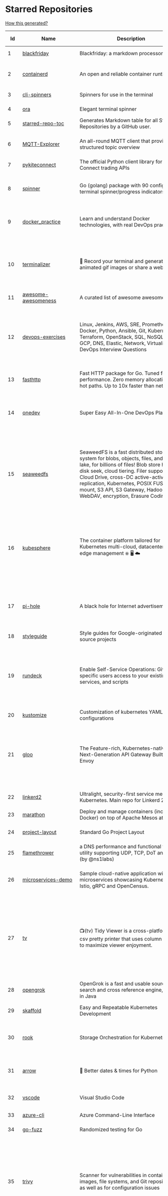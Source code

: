 # Starred Repositories  

[How this generated?](../master/USAGE.md)  

| Id 			| Name			| Description | Star Counts | Topics/Tags   | Last Updated 	|  
| ----------- | ----------- 	| ----------- | ----------- | ----------- 	| -----------   |  
|1|[blackfriday](https://github.com/russross/blackfriday.git)|Blackfriday: a markdown processor for Go|4849||27-10-2020|  
|2|[containerd](https://github.com/containerd/containerd.git)|An open and reliable container runtime|10009|containerd, oci, containers, docker, cncf, cri, kubernetes, hacktoberfest|30-12-2021|  
|3|[cli-spinners](https://github.com/sindresorhus/cli-spinners.git)|Spinners for use in the terminal|1882||1-10-2021|  
|4|[ora](https://github.com/sindresorhus/ora.git)|Elegant terminal spinner|7420||13-9-2021|  
|5|[starred-repo-toc](https://github.com/yks0000/starred-repo-toc.git)|Generates Markdown table for all Starred Repositories by a GitHub user.|4|starred-repositories, starred|3-1-2022|  
|6|[MQTT-Explorer](https://github.com/thomasnordquist/MQTT-Explorer.git)|An all-round MQTT client that provides a structured topic overview|1581|mqtt, mqtt-explorer, homeautomation, mqtt-client, mqtt-smarthome, mqtt-tool|11-8-2021|  
|7|[pykiteconnect](https://github.com/zerodha/pykiteconnect.git)|The official Python client library for the Kite Connect trading APIs|628||3-12-2021|  
|8|[spinner](https://github.com/briandowns/spinner.git)|Go (golang) package with 90 configurable terminal spinner/progress indicators.|1654|go, golang, spinner, statusbar, cli, terminal, terminal-ui, progress-bar, progressbar, indicator|1-1-2022|  
|9|[docker_practice](https://github.com/yeasy/docker_practice.git)|Learn and understand Docker technologies, with real DevOps practice!|19831|docker, book, cloud-computing, container, kubernetes, swarm, mesos, spark, devops, linux|1-12-2021|  
|10|[terminalizer](https://github.com/faressoft/terminalizer.git)|🦄 Record your terminal and generate animated gif images or share a web player|12212|terminal, record, capture, shot, bash, powershell, gif, animated, generate, theme, colors, font, repeat, command-line, shell, zsh, bash-profile, render, tty, pty|18-4-2020|  
|11|[awesome-awesomeness](https://github.com/bayandin/awesome-awesomeness.git)|A curated list of awesome awesomeness|28368|||  
|12|[devops-exercises](https://github.com/bregman-arie/devops-exercises.git)|Linux, Jenkins, AWS, SRE, Prometheus, Docker, Python, Ansible, Git, Kubernetes, Terraform, OpenStack, SQL, NoSQL, Azure, GCP, DNS, Elastic, Network, Virtualization. DevOps Interview Questions|20094|devops, aws, linux, ansible, python, docker, prometheus, containers, git, kubernetes, interview, interview-questions, terraform, azure, openstack, sql, coding, sre, production-engineer|20-12-2021|  
|13|[fasthttp](https://github.com/valyala/fasthttp.git)|Fast HTTP package for Go. Tuned for high performance. Zero memory allocations in hot paths. Up to 10x faster than net/http|16671|||  
|14|[onedev](https://github.com/theonedev/onedev.git)|Super Easy All-In-One DevOps Platform|4987|git, devops, docker, kubernetes, continuous-integration, continuous-deployment, issue-tracker|1-1-2022|  
|15|[seaweedfs](https://github.com/chrislusf/seaweedfs.git)|SeaweedFS is a fast distributed storage system for blobs, objects, files, and data lake, for billions of files! Blob store has O(1) disk seek, cloud tiering. Filer supports Cloud Drive, cross-DC active-active replication, Kubernetes, POSIX FUSE mount, S3 API, S3 Gateway, Hadoop, WebDAV, encryption, Erasure Coding.|13536|distributed-storage, distributed-systems, s3, hdfs, fuse, distributed-file-system, hadoop-hdfs, posix, tiered-file-system, kubernetes, replication, object-storage, s3-storage, seaweedfs, erasure-coding, blob-storage, cloud-drive|3-1-2022|  
|16|[kubesphere](https://github.com/kubesphere/kubesphere.git)|The container platform tailored for Kubernetes multi-cloud, datacenter, and edge management ⎈ 🖥 ☁️|8473|devops, container-management, k8s, cncf, cloud-native, servicemesh, kubesphere, kubernetes-platform-solution, kubernetes, jenkins, istio, observability, multi-cluster, hacktoberfest|28-12-2021|  
|17|[pi-hole](https://github.com/pi-hole/pi-hole.git)|A black hole for Internet advertisements|34342|pi-hole, ad-blocker, shell, blocker, raspberry-pi, cloud, dnsmasq, dhcp, dhcp-server, dns-server, dashboard, hacktoberfest||  
|18|[styleguide](https://github.com/google/styleguide.git)|Style guides for Google-originated open-source projects|29504|cpplint, styleguide, style-guide||  
|19|[rundeck](https://github.com/rundeck/rundeck.git)|Enable Self-Service Operations: Give specific users access to your existing tools, services, and scripts|4437|rundeck, devops, deployment, scheduler, automation, orchestration, ansible, audit, sre, operations, ops, devops-tools, devops-team, runbook, hacktoberfest||  
|20|[kustomize](https://github.com/kubernetes-sigs/kustomize.git)|Customization of kubernetes YAML configurations|7932|k8s-sig-cli, hacktoberfest|31-12-2021|  
|21|[gloo](https://github.com/solo-io/gloo.git)|The Feature-rich, Kubernetes-native, Next-Generation API Gateway Built on Envoy|3227|gloo, envoy, api-gateway, serverless, api-management, kubernetes, kubernetes-ingress-controller, microservices, hybrid-apps, legacy-apps, grpc, cloud-native, envoy-proxy|30-12-2021|  
|22|[linkerd2](https://github.com/linkerd/linkerd2.git)|Ultralight, security-first service mesh for Kubernetes. Main repo for Linkerd 2.x.|7925|service-mesh, rust, golang, kubernetes, linkerd, cloud-native|30-12-2021|  
|23|[marathon](https://github.com/mesosphere/marathon.git)|Deploy and manage containers (including Docker) on top of Apache Mesos at scale.|4033|dcos-orchestration-guild, dcos|27-7-2021|  
|24|[project-layout](https://github.com/golang-standards/project-layout.git)|Standard Go Project Layout|28580|go, golang, project-template, standards, project-structure|22-8-2021|  
|25|[flamethrower](https://github.com/DNS-OARC/flamethrower.git)|a DNS performance and functional testing utility supporting UDP, TCP, DoT and DoH (by @ns1labs)|242|dns, performance, functional-testing|20-9-2021|  
|26|[microservices-demo](https://github.com/GoogleCloudPlatform/microservices-demo.git)|Sample cloud-native application with 10 microservices showcasing Kubernetes, Istio, gRPC and OpenCensus.|11426|kubernetes, grpc, istio, opencensus, gke, skaffold, sample-application, google-cloud|29-12-2021|  
|27|[tv](https://github.com/alexhallam/tv.git)|📺(tv) Tidy Viewer is a cross-platform CLI csv pretty printer that uses column styling to maximize viewer enjoyment.|1365|cli, terminal, csv, pretty-printer, pretty-print, command-line-tool, data-science, rust, command-line, tabular-data, tibble, dataframe, datatable, csv-viewer, csv-visualization, csv-pretty-print, csv-cat, column, csv-column, hacktoberfest|20-11-2021|  
|28|[opengrok](https://github.com/oracle/opengrok.git)|OpenGrok is a fast and usable source code search and cross reference engine, written in Java|3463|opengrok, java, source, code, search, engine|1-1-2022|  
|29|[skaffold](https://github.com/GoogleContainerTools/skaffold.git)|Easy and Repeatable Kubernetes Development|12287|kubernetes, developer-tools, docker, containers|22-12-2021|  
|30|[rook](https://github.com/rook/rook.git)|Storage Orchestration for Kubernetes|9408|storage, kubernetes, ceph, storage-cluster, docker, cloud-native, etcd, cncf|28-12-2021|  
|31|[arrow](https://github.com/arrow-py/arrow.git)|🏹 Better dates & times for Python|7697|python, arrow, datetime, date, time, timestamp, timezones, hacktoberfest|2-1-2022|  
|32|[vscode](https://github.com/microsoft/vscode.git)|Visual Studio Code|125924|editor, electron, visual-studio-code, typescript, microsoft|31-12-2021|  
|33|[azure-cli](https://github.com/Azure/azure-cli.git)|Azure Command-Line Interface|2873|azure, azure-cli, cloud|31-12-2021|  
|34|[go-fuzz](https://github.com/dvyukov/go-fuzz.git)|Randomized testing for Go|4227||14-9-2021|  
|35|[trivy](https://github.com/aquasecurity/trivy.git)|Scanner for vulnerabilities in container images, file systems, and Git repositories, as well as for configuration issues|9860|security, security-tools, docker, containers, vulnerability-scanners, vulnerability-detection, vulnerability, golang, go, kubernetes, hacktoberfest, devsecops, misconfiguration, infrastructure-as-code, iac||  
|36|[what-happens-when](https://github.com/alex/what-happens-when.git)|An attempt to answer the age old interview question "What happens when you type google.com into your browser and press enter?"|31623||7-4-2021|  
|37|[telegram-bot-heroku-deploy](https://github.com/AnshumanFauzdar/telegram-bot-heroku-deploy.git)|Detailed guide to initially deploy a simple telegram python bot to heroku|28|heroku-app, telegram-bot, telegram, deploy, hacktoberfest|7-10-2020|  
|38|[wrk](https://github.com/wg/wrk.git)|Modern HTTP benchmarking tool|30950||7-2-2021|  
|39|[katib](https://github.com/kubeflow/katib.git)|Repository for hyperparameter tuning|1117|||  
|40|[fish-shell](https://github.com/fish-shell/fish-shell.git)|The user-friendly command line shell.|17972|||  
|41|[tldr](https://github.com/tldr-pages/tldr.git)|📚 Collaborative cheatsheets for console commands|36586|shell, man-page, tldr, manpages, documentation, cheatsheets, terminal, command-line, console, examples, help, manual, hacktoberfest||  
|42|[bcc](https://github.com/iovisor/bcc.git)|BCC - Tools for BPF-based Linux IO analysis, networking, monitoring, and more|13382|||  
|43|[go-leetcode](https://github.com/austingebauer/go-leetcode.git)|A collection of 100+ popular LeetCode problems solved in Go.|1685|leetcode, ctci||  
|44|[runc](https://github.com/opencontainers/runc.git)|CLI tool for spawning and running containers according to the OCI specification|8771|containers, docker, oci||  
|45|[machine](https://github.com/docker/machine.git)|Machine management for a container-centric world|6478|||  
|46|[stern](https://github.com/wercker/stern.git)|⎈ Multi pod and container log tailing for Kubernetes|5637|kubernetes, tail, devops, logging, debugging||  
|47|[blockly](https://github.com/google/blockly.git)|The web-based visual programming editor.|9889||15-12-2021|  
|48|[perf-tools](https://github.com/brendangregg/perf-tools.git)|Performance analysis tools based on Linux perf_events (aka perf) and ftrace|7986||14-1-2020|  
|49|[interview](https://github.com/mission-peace/interview.git)|Interview questions|10147||30-7-2018|  
|50|[acme.sh](https://github.com/acmesh-official/acme.sh.git)|A pure Unix shell script implementing ACME client protocol|24883|acme, acme-protocol, letsencrypt, certbot, shell, ash, bash, posix, posix-sh, zerossl, buypass, acme-client||  
|51|[cli53](https://github.com/barnybug/cli53.git)|Command line tool for Amazon Route 53|1732||17-1-2021|  
|52|[codebytere.github.io](https://github.com/codebytere/codebytere.github.io.git)|personal website|414||10-5-2021|  
|53|[terraform-multi-account](https://github.com/inovex/terraform-multi-account.git)|Some example how toadress multiple aws accounts with Terraform|20|||  
|54|[awesome-hyper](https://github.com/bnb/awesome-hyper.git)|🖥 Delightful Hyper plugins, themes, and resources|9693|hyper, hyperterm, zeit, terminal, awesome, awesome-list||  
|55|[GolangTraining](https://github.com/GoesToEleven/GolangTraining.git)|Training for Golang (go language)|7842||4-12-2018|  
|56|[argo-events](https://github.com/argoproj/argo-events.git)|Event-driven workflow automation framework|1285|kubernetes, event-driven, cloudevents, workflows, triggers, automation-framework, cloud-native, argo, pipelines, event-source, workflow-automation|27-12-2021|  
|57|[python-concurrency](https://github.com/volker48/python-concurrency.git)|Code examples from my toptal engineering blog article|138|python, python-concurrency, asyncio, multiprocessing||  
|58|[badges](https://github.com/Naereen/badges.git)|:pencil: Markdown code for lots of small badges :ribbon: :pushpin: (shields.io, forthebadge.com etc) :sunglasses:. Contributions are welcome! Please add yours!|3005|forthebadge, badges, markdown, markdown-cheatsheet, meta-badge, forthebadge-cc, restructuredtext, pokemon, python, awesome, markup||  
|59|[fastapi](https://github.com/tiangolo/fastapi.git)|FastAPI framework, high performance, easy to learn, fast to code, ready for production|40144|python, json, swagger-ui, redoc, starlette, openapi, api, openapi3, framework, async, asyncio, uvicorn, python3, python-types, pydantic, json-schema, fastapi, swagger, rest, web|12-12-2021|  
|60|[vector](https://github.com/Netflix/vector.git)|Vector is an on-host performance monitoring framework which exposes hand picked high resolution metrics to every engineer’s browser.|3578||10-10-2020|  
|61|[aws-cloudformation-user-guide](https://github.com/awsdocs/aws-cloudformation-user-guide.git)|The open source version of the AWS CloudFormation User Guide|598|aws, aws-cloudformation, cloudformation|29-12-2021|  
|62|[ace](https://github.com/ajaxorg/ace.git)|Ace (Ajax.org Cloud9 Editor)|23940|||  
|63|[kubernetes](https://github.com/kubernetes/kubernetes.git)|Production-Grade Container Scheduling and Management|84092|kubernetes, go, cncf, containers|30-12-2021|  
|64|[pipeline](https://github.com/tektoncd/pipeline.git)|A cloud-native Pipeline resource.|6777|tekton, pipeline, kubernetes, cdf, hacktoberfest|15-12-2021|  
|65|[pulsar](https://github.com/apache/pulsar.git)|Apache Pulsar - distributed pub-sub messaging system|10168|pulsar, pubsub, messaging, streaming, queuing, event-streaming|31-12-2021|  
|66|[resume.github.com](https://github.com/resume/resume.github.com.git)|Resumes generated using the GitHub informations|50455||5-8-2016|  
|67|[ansible](https://github.com/ansible/ansible.git)|Ansible is a radically simple IT automation platform that makes your applications and systems easier to deploy and maintain. Automate everything from code deployment to network configuration to cloud management, in a language that approaches plain English, using SSH, with no agents to install on remote systems. https://docs.ansible.com.|51190|python, ansible, hacktoberfest||  
|68|[kube2iam](https://github.com/jtblin/kube2iam.git)|kube2iam  provides different AWS IAM roles for pods running on Kubernetes|1778||22-12-2021|  
|69|[awesome-python-applications](https://github.com/mahmoud/awesome-python-applications.git)|💿 Free software that works great, and also happens to be open-source Python. |13307|python, application, video, audio, graphics, gui, productivity, education, science, game|11-10-2021|  
|70|[forcediphttpsadapter](https://github.com/Roadmaster/forcediphttpsadapter.git)|A requests TransportAdapter allowing to force a specific IP for HTTPS connections.|36||1-11-2021|  
|71|[sdkman-cli](https://github.com/sdkman/sdkman-cli.git)|The SDKMAN! Command Line Interface|4410||2-1-2022|  
|72|[watchdog](https://github.com/gorakhargosh/watchdog.git)|Python library and shell utilities to monitor filesystem events.|5082||29-12-2021|  
|73|[shiv](https://github.com/linkedin/shiv.git)|shiv is a command line utility for building fully self contained Python zipapps as outlined in PEP 441, but with all their dependencies included.|1346||18-11-2021|  
|74|[vuls](https://github.com/future-architect/vuls.git)|Agent-less vulnerability scanner for Linux, FreeBSD, Container, WordPress, Programming language libraries, Network devices|8879|vuls, vulnerability-scanners, golang, go, linux, freebsd, vulnerability-detection, security, security-tools, cybersecurity, security-vulnerability, security-scanner, security-hardening, security-automation, security-audit, vulnerability-assessment, vulnerability-management, vulnerability-scanner, vulnerabilities, administrator|26-12-2021|  
|75|[moto](https://github.com/spulec/moto.git)|A library that allows you to easily mock out tests based on AWS infrastructure.|5463||31-12-2021|  
|76|[gitbook](https://github.com/GitbookIO/gitbook.git)|📝 Modern documentation format and toolchain using Git and Markdown|24322||27-12-2018|  
|77|[locust](https://github.com/locustio/locust.git)|Scalable user load testing tool written in Python|17834||20-12-2021|  
|78|[hub](https://github.com/github/hub.git)|A command-line tool that makes git easier to use with GitHub.|21443||4-9-2021|  
|79|[linux](https://github.com/torvalds/linux.git)|Linux kernel source tree|123512||2-1-2022|  
|80|[httpstat](https://github.com/davecheney/httpstat.git)|It's like curl -v, with colours. |5880||10-10-2021|  
|81|[terraform-aws-devops](https://github.com/antonbabenko/terraform-aws-devops.git)|Info about many of my Terraform, AWS, and DevOps projects.|254||21-12-2021|  
|82|[awesome-sre](https://github.com/dastergon/awesome-sre.git)|A curated list of Site Reliability and Production Engineering resources.|7768||21-12-2021|  
|83|[redis-datasets](https://github.com/redis-developer/redis-datasets.git)|A Curated List of Sample Redis Datasets|28||6-12-2021|  
|84|[30-Days-of-Code](https://github.com/xeoneux/30-Days-of-Code.git)|👨‍💻 30 Days of Code by HackerRank Solutions in C++, C#, F#, Go, Java, JavaScript, Python, Ruby, Swift & TypeScript. PRs Welcome! 😄|622||11-12-2021|  
|85|[learn-python3](https://github.com/jerry-git/learn-python3.git)|Jupyter notebooks for teaching/learning Python 3|4441||2-8-2020|  
|86|[awesome-sysadmin](https://github.com/awesome-foss/awesome-sysadmin.git)|A curated list of amazingly awesome open source sysadmin resources.|12727||7-10-2021|  
|87|[autoscaler](https://github.com/kubernetes/autoscaler.git)|Autoscaling components for Kubernetes|5064||30-12-2021|  
|88|[opencv](https://github.com/opencv/opencv.git)|Open Source Computer Vision Library|58954||30-12-2021|  
|89|[learnopencv](https://github.com/spmallick/learnopencv.git)|Learn OpenCV  : C++ and Python Examples|15452||8-12-2021|  
|90|[vscode-debug-visualizer](https://github.com/hediet/vscode-debug-visualizer.git)|An extension for VS Code that visualizes data during debugging.|7139||19-8-2021|  
|91|[kraken](https://github.com/uber/kraken.git)|P2P Docker registry capable of distributing TBs of data in seconds|4871||12-1-2021|  
|92|[python-patterns](https://github.com/faif/python-patterns.git)|A collection of design patterns/idioms in Python|29943||7-12-2021|  
|93|[service-fabric](https://github.com/microsoft/service-fabric.git)|Service Fabric is a distributed systems platform for packaging, deploying, and managing stateless and stateful distributed applications and containers at large scale.|2875||16-12-2021|  
|94|[snyk](https://github.com/snyk/snyk.git)|Snyk CLI scans and monitors your projects for security vulnerabilities.|3676||31-12-2021|  
|95|[goreleaser](https://github.com/goreleaser/goreleaser.git)|Deliver Go binaries as fast and easily as possible|9365||3-1-2022|  
|96|[awesome-microservices](https://github.com/mfornos/awesome-microservices.git)|A curated list of Microservice Architecture related principles and technologies.|10672||20-8-2021|  
|97|[ngrok](https://github.com/inconshreveable/ngrok.git)|Introspected tunnels to localhost|21199||31-5-2016|  
|98|[examples](https://github.com/kubernetes/examples.git)|Kubernetes application example tutorials|4665||4-11-2021|  
|99|[discourse](https://github.com/discourse/discourse.git)|A platform for community discussion. Free, open, simple.|34688|||  
|100|[ksonnet](https://github.com/ksonnet/ksonnet.git)|A CLI-supported framework that streamlines writing and deployment of Kubernetes configurations to multiple clusters.|1152||5-2-2019|  
|101|[python-guide](https://github.com/realpython/python-guide.git)|Python best practices guidebook, written for humans. |24127||5-10-2021|  
|102|[GoCasts](https://github.com/StephenGrider/GoCasts.git)|Companion Repo to https://www.udemy.com/go-the-complete-developers-guide/|1503||25-8-2017|  
|103|[guacamole-server](https://github.com/apache/guacamole-server.git)|Mirror of Apache Guacamole Server|1950|guacamole, c, network-client, java, network-server, javascript|25-12-2021|  
|104|[labs](https://github.com/docker/labs.git)|This is a collection of tutorials for learning how to use Docker with various tools. Contributions welcome.|10477||15-10-2020|  
|105|[awesome-readme](https://github.com/matiassingers/awesome-readme.git)|A curated list of awesome READMEs|10972|awesome-list, awesome, list, readme||  
|106|[awesome-macOS](https://github.com/iCHAIT/awesome-macOS.git)|  A curated list of awesome applications, softwares, tools and shiny things for macOS.|12609||28-11-2021|  
|107|[kubernetes-network-policy-recipes](https://github.com/ahmetb/kubernetes-network-policy-recipes.git)|Example recipes for Kubernetes Network Policies that you can just copy paste|3706|kubernetes, networking, security|1-11-2021|  
|108|[scrapy](https://github.com/scrapy/scrapy.git)|Scrapy, a fast high-level web crawling & scraping framework for Python.|42430|python, scraping, crawling, framework, crawler, hacktoberfest||  
|109|[helm-git-repo](https://github.com/yks0000/helm-git-repo.git)|A Helm Repo (Automatically build index.yaml)|1||6-4-2021|  
|110|[shellcheck](https://github.com/koalaman/shellcheck.git)|ShellCheck, a static analysis tool for shell scripts|27354||21-12-2021|  
|111|[sonobuoy](https://github.com/vmware-tanzu/sonobuoy.git)|Sonobuoy is a diagnostic tool that makes it easier to understand the state of a Kubernetes cluster by running a set of Kubernetes conformance tests and other plugins in an accessible and non-destructive manner.|2459||30-12-2021|  
|112|[argo-workflows](https://github.com/argoproj/argo-workflows.git)|Workflow engine for Kubernetes|10095||23-12-2021|  
|113|[aws-cli](https://github.com/aws/aws-cli.git)|Universal Command Line Interface for Amazon Web Services|11847||21-12-2021|  
|114|[backstage](https://github.com/backstage/backstage.git)|Backstage is an open platform for building developer portals|14455||31-12-2021|  
|115|[dotfiles](https://github.com/bbkane/dotfiles.git)|Configs for apps I care about|19|dotfiles, zsh, neovim, vscode, git, sqlite, sqlite3|24-11-2021|  
|116|[kaniko](https://github.com/GoogleContainerTools/kaniko.git)|Build Container Images In Kubernetes|9530||30-12-2021|  
|117|[awesome-kubernetes](https://github.com/ramitsurana/awesome-kubernetes.git)|A curated list for awesome kubernetes sources :ship::tada:|12334||28-12-2021|  
|118|[goaccess](https://github.com/allinurl/goaccess.git)|GoAccess is a real-time web log analyzer and interactive viewer that runs in a terminal in *nix systems or through your browser.|14137|||  
|119|[cheat.sh](https://github.com/chubin/cheat.sh.git)|the only cheat sheet you need|27894||1-1-2022|  
|120|[vegeta](https://github.com/tsenart/vegeta.git)|HTTP load testing tool and library. It's over 9000!|18827||11-10-2020|  
|121|[grumpy](https://github.com/giantswarm/grumpy.git)|Kubernetes Validation Admission Controller example|19||24-7-2020|  
|122|[python-prompt-toolkit](https://github.com/prompt-toolkit/python-prompt-toolkit.git)|Library for building powerful interactive command line applications in Python|7470||9-12-2021|  
|123|[bokeh](https://github.com/bokeh/bokeh.git)|Interactive Data Visualization in the browser, from  Python|15845||1-1-2022|  
|124|[zuul](https://github.com/Netflix/zuul.git)|Zuul is a gateway service that provides dynamic routing, monitoring, resiliency, security, and more.|11608||17-12-2021|  
|125|[coreutils](https://github.com/uutils/coreutils.git)|Cross-platform Rust rewrite of the GNU coreutils|9684||2-1-2022|  
|126|[git-standup](https://github.com/kamranahmedse/git-standup.git)|Recall what you did on the last working day. Psst! or be nosy and find what someone else in your team did ;-)|7051||30-9-2021|  
|127|[slate](https://github.com/slatedocs/slate.git)|Beautiful static documentation for your API|33481|slate, api-documentation, api, static-site-generator|15-12-2021|  
|128|[landscape](https://github.com/cncf/landscape.git)|🌄The Cloud Native Interactive Landscape filters and sorts hundreds of projects and products, and shows details including GitHub stars, funding or market cap, first and last commits, contributor counts, headquarters location, and recent tweets.|7970||2-1-2022|  
|129|[emissary](https://github.com/emissary-ingress/emissary.git)|open source Kubernetes-native API gateway for microservices built on the Envoy Proxy|3595|ambassador, kubernetes, gateway-api, microservice, cloud-native, api-gateway, docker, api-management, kubernetes-ingress, envoy-proxy, envoy, kubernetes-annotations|24-12-2021|  
|130|[og-aws](https://github.com/open-guides/og-aws.git)|📙 Amazon Web Services — a practical guide|30617||29-12-2021|  
|131|[nicstat](https://github.com/scotte/nicstat.git)|Fork of https://sourceforge.net/projects/nicstat/ to fix bugs|52||9-5-2018|  
|132|[minikube](https://github.com/kubernetes/minikube.git)|Run Kubernetes locally|22771|minikube, kubernetes, cluster, containers, go, cncf|29-12-2021|  
|133|[Public-APIs](https://github.com/n0shake/Public-APIs.git)|📚 A public list of APIs from round the web.|17793||30-11-2021|  
|134|[design-patterns-for-humans](https://github.com/kamranahmedse/design-patterns-for-humans.git)|An ultra-simplified explanation to design patterns|32448||22-11-2020|  
|135|[charts](https://github.com/helm/charts.git)|⚠️(OBSOLETE) Curated applications for Kubernetes|15331|kubernetes, charts, helm|21-12-2021|  
|136|[vizceral](https://github.com/Netflix/vizceral.git)|WebGL visualization for displaying animated traffic graphs|3868||20-7-2019|  
|137|[cdk8s](https://github.com/cdk8s-team/cdk8s.git)|Define Kubernetes native apps and abstractions using object-oriented programming|2722||2-1-2022|  
|138|[goldmark](https://github.com/yuin/goldmark.git)|:trophy: A markdown parser written in Go. Easy to extend, standard(CommonMark) compliant, well structured.|1826|markdown, commonmark, golang, go|24-11-2021|  
|139|[ecs-refarch-service-discovery](https://github.com/awslabs/ecs-refarch-service-discovery.git)|An EC2 Container Service Reference Architecture for providing Service Discovery to containers using CloudWatch Events, Lambda and Route 53 private hosted zones. |436||25-7-2016|  
|140|[awesome-scalability](https://github.com/binhnguyennus/awesome-scalability.git)|The Patterns of Scalable, Reliable, and Performant Large-Scale Systems|36860||22-12-2021|  
|141|[go-restful](https://github.com/emicklei/go-restful.git)|package for building REST-style Web Services using Go|4331|rest, go, customizable, routing, openapi|5-12-2021|  
|142|[python-cheatsheet](https://github.com/gto76/python-cheatsheet.git)|Comprehensive Python Cheatsheet|27014||1-1-2022|  
|143|[tokei](https://github.com/XAMPPRocky/tokei.git)|Count your code, quickly.|5993|tokei, cloc, badge, rust, windows, linux, macos, statistics, code, cli|20-12-2021|  
|144|[faker](https://github.com/joke2k/faker.git)|Faker is a Python package that generates fake data for you.|13434|python, fake, testing, dataset, fake-data, test-data, test-data-generator|28-12-2021|  
|145|[dokku](https://github.com/dokku/dokku.git)|A docker-powered PaaS that helps you build and manage the lifecycle of applications|22190|dokku, paas, heroku, docker, kubernetes, nomad, containers, buildpack, devops|31-12-2021|  
|146|[portainer](https://github.com/portainer/portainer.git)|Making Docker and Kubernetes management easy.|20542|docker, docker-swarm, ui, docker-deployment, docker-compose, docker-container, docker-image, portainer, docker-ui, dockerfile, moby, hacktoberfest, kubernetes|30-12-2021|  
|147|[jq](https://github.com/stedolan/jq.git)|Command-line JSON processor|21012||24-10-2021|  
|148|[lens](https://github.com/lensapp/lens.git)|Lens - The way the world runs Kubernetes|16572|kubernetes, kubernetes-ui, kubernetes-dashboard, cloud-native, devops, containers|31-12-2021|  
|149|[k9s](https://github.com/derailed/k9s.git)|🐶 Kubernetes CLI To Manage Your Clusters In Style!|14803|k9s, kubernetes, kubernetes-cli, kubernetes-clusters, k8s, k8s-cluster, go, golang|28-12-2021|  
|150|[monkey](https://github.com/bouk/monkey.git)|Monkey patching in Go|2721||9-12-2019|  
|151|[yaspin](https://github.com/pavdmyt/yaspin.git)|A lightweight terminal spinner for Python with safe pipes and redirects 🎁|488|spinner, terminal, cli-utilities, python, loader, unix, easy-to-use, python-library, awesome, console, cli, utilities|14-11-2021|  
|152|[kind](https://github.com/kubernetes-sigs/kind.git)|Kubernetes IN Docker - local clusters for testing Kubernetes|9051|k8s-sig-testing, kubernetes, kubeadm, golang, docker, podman|17-12-2021|  
|153|[dapr](https://github.com/dapr/dapr.git)|Dapr is a portable, event-driven, runtime for building distributed applications across cloud and edge.|16494|microservices, microservice, kubernetes, sidecar, state-management, event-driven, pubsub, serverless, containers|29-12-2021|  
|154|[helmfile](https://github.com/roboll/helmfile.git)|Deploy Kubernetes Helm Charts|3613|kubernetes, helm, chart|21-12-2021|  
|155|[jsonnet](https://github.com/google/jsonnet.git)|Jsonnet - The data templating language|5281|jsonnet, configuration, config, functional, json|29-12-2021|  
|156|[go-github](https://github.com/google/go-github.git)|Go library for accessing the GitHub API|8016|go, github-api|2-1-2022|  
|157|[kubewatch](https://github.com/bitnami-labs/kubewatch.git)|Watch k8s events and trigger Handlers|2307|golang, kubernetes, slack|10-9-2020|  
|158|[kops](https://github.com/kubernetes/kops.git)|Kubernetes Operations (kops) - Production Grade K8s Installation, Upgrades, and Management|13632|kubernetes, go, cncf, containers, kops|2-1-2022|  
|159|[pygradle](https://github.com/linkedin/pygradle.git)|Using Gradle to build Python projects|544|gradle, python, linkedin|3-3-2020|  
|160|[halo](https://github.com/manrajgrover/halo.git)|💫 Beautiful spinners for terminal, IPython and Jupyter|2532|halo, spinner, python, jupyter, ora, ipython, async|9-11-2020|  
|161|[aws-eks-kubernetes-masterclass](https://github.com/stacksimplify/aws-eks-kubernetes-masterclass.git)|AWS EKS Kubernetes - Masterclass   DevOps, Microservices|330|kubernetes, kubernetes-pods, kubernetes-deployment, kubernetes-services, kubernetes-secrets, aws-eks, aws-eks-cluster, aws-ebs, aws-rds, aws-alb, aws-alb-ingress-controller, aws-fargate, aws-codebuild, aws-codecommit, aws-codepipeline, fluentd, aws-cloudwatch, docker, yaml|16-5-2021|  
|162|[my-mac-os](https://github.com/nikitavoloboev/my-mac-os.git)|List of applications and tools that make my macOS experience even more amazing|18364||27-8-2021|  
|163|[python](https://github.com/kubernetes-client/python.git)|Official Python client library for kubernetes|4396|kubernetes, client-python, k8s, library, k8s-sig-api-machinery|28-12-2021|  
|164|[aws-eks-best-practices](https://github.com/aws/aws-eks-best-practices.git)|A best practices guide for day 2 operations, including operational excellence, security, reliability, performance efficiency, and cost optimization.|755||2-12-2021|  
|165|[Reloader](https://github.com/stakater/Reloader.git)|A Kubernetes controller to watch changes in ConfigMap and Secrets and do rolling upgrades on Pods with their associated Deployment, StatefulSet, DaemonSet and DeploymentConfig – [✩Star] if you're using it!|2970|kubernetes, openshift, configmap, secrets, pods, deployments, daemonset, statefulsets, k8s, watch-changes, deploymentconfigs|2-1-2022|  
|166|[kubeflow](https://github.com/kubeflow/kubeflow.git)|Machine Learning Toolkit for Kubernetes|11063|ml, kubernetes, minikube, tensorflow, notebook, google-kubernetes-engine, jupyter, machine-learning, kubeflow|28-12-2021|  
|167|[doitlive](https://github.com/sloria/doitlive.git)|Because sometimes you need to do it live|3080|command-line, presentations, python, live-coding, cli, click, bash, zsh, ipython, script, hacktoberfest|24-5-2021|  
|168|[brackets](https://github.com/adobe/brackets.git)|An open source code editor for the web, written in JavaScript, HTML and CSS.|33714|||  
|169|[iris](https://github.com/kataras/iris.git)|The fastest HTTP/2 Go Web Framework. AWS Lambda, gRPC, MVC, Unique Router, Websockets, Sessions, Test suite, Dependency Injection and more. A true successor of expressjs and laravel   谢谢 https://github.com/kataras/iris/issues/1329  |21656|go, framework, server, middleware, router, performance, iris, web-framework, mvc, golang, expressjs, laravel|31-12-2021|  
|170|[k3s](https://github.com/k3s-io/k3s.git)|Lightweight Kubernetes|18751|kubernetes, k8s|23-12-2021|  
|171|[FlameGraph](https://github.com/brendangregg/FlameGraph.git)|Stack trace visualizer|12346||31-8-2021|  
|172|[sealed-secrets](https://github.com/bitnami-labs/sealed-secrets.git)|A Kubernetes controller and tool for one-way encrypted Secrets|4248|kubernetes, kubernetes-secrets, devops-workflow, encrypt-secrets, gitops|23-12-2021|  
|173|[pongo2](https://github.com/flosch/pongo2.git)|Django-syntax like template-engine for Go|2120|template, go, django, template-engine, pongo2, templates, template-language, golang, golang-library|27-12-2021|  
|174|[fortio-operator](https://github.com/verfio/fortio-operator.git)|Load Testing Operator within the Kubernetes cluster and outside of it.|33||18-3-2019|  
|175|[authelia](https://github.com/authelia/authelia.git)|The Single Sign-On Multi-Factor portal for web apps|11249|totp, u2f, ldap, nginx, sso-authentication, yubikey, two-factor-authentication, docker, cookie, kubernetes, sso, multifactor, push-notifications, traefik, mfa, two-factor, authentication, security, golang, 2fa|29-12-2021|  
|176|[pytest](https://github.com/pytest-dev/pytest.git)|The pytest framework makes it easy to write small tests, yet scales to support complex functional testing|8102|unit-testing, test, testing, python, hacktoberfest|1-1-2022|  
|177|[Terraform-012](https://github.com/addamstj/Terraform-012.git)|Code for the Terraform course|46||6-7-2020|  
|178|[terrascan](https://github.com/accurics/terrascan.git)|Detect compliance and security violations across Infrastructure as Code to mitigate risk before provisioning cloud native infrastructure.|2707|security-tools, infrastructure-as-code, devsecops, devops, security, terraform, aws, cloudsecurity, cloud-security, terrascan, infrastructure, security-violations, architecture, kubernetes, iac, sast, azure-security, aws-security, gcp-security, scans|22-12-2021|  
|179|[octant](https://github.com/vmware-tanzu/octant.git)|Highly extensible platform for developers to better understand the complexity of Kubernetes clusters.|5640|golang, octant, kubernetes-clusters, go, kubernetes|16-11-2021|  
|180|[wrk2](https://github.com/giltene/wrk2.git)|A constant throughput, correct latency recording variant of wrk|3299||24-9-2019|  
|181|[boundary](https://github.com/hashicorp/boundary.git)|Boundary enables identity-based access management for dynamic infrastructure. |3127|hashicorp, security, zero-trust, hacktoberfest|23-12-2021|  
|182|[ipython](https://github.com/ipython/ipython.git)|Official repository for IPython itself. Other repos in the IPython organization contain things like the website, documentation builds, etc.|15125|ipython, jupyter, data-science, notebook, python, repl, closember, hacktoberfest|28-12-2021|  
|183|[schedule](https://github.com/dbader/schedule.git)|Python job scheduling for humans.|9313||26-6-2021|  
|184|[terraform-best-practices](https://github.com/antonbabenko/terraform-best-practices.git)|Terraform best practices (constantly updating)|1164|terraform, terraform-configurations, best-practices, free, terraform-modules|20-12-2021|  
|185|[dailybot](https://github.com/sapumar/dailybot.git)|Simple telegram bot to remind about the daily stand up|8|bot, daily-standup, standup-meetings, standup, standupbot|23-12-2021|  
|186|[haproxy](https://github.com/haproxy/haproxy.git)|HAProxy Load Balancer's development branch (mirror of git.haproxy.org)|2483|haproxy, load-balancer, reverse-proxy, proxy, http, http2, cache, fastcgi, high-availability, https, ipv6, proxy-protocol, ddos-mitigation, tls13, high-performance, caching|31-12-2021|  
|187|[influxdb](https://github.com/influxdata/influxdb.git)|Scalable datastore for metrics, events, and real-time analytics|22641|influxdb, monitoring, database, time-series, metrics, go, react|30-12-2021|  
|188|[ingress-nginx](https://github.com/kubernetes/ingress-nginx.git)|NGINX Ingress Controller for Kubernetes|11827|ingress-controller, kubernetes, nginx|30-12-2021|  
|189|[awesome-cheatsheets](https://github.com/LeCoupa/awesome-cheatsheets.git)|👩‍💻👨‍💻 Awesome cheatsheets for popular programming languages, frameworks and development tools. They include everything you should know in one single file.|26176|cheatsheets, javascript, bash, nodejs, cheatsheet, database, language, frontend, backend, feathersjs, redis, vuejs, vim, django, programming-language, xcode, php, docker, kubernetes, sailsjs|21-12-2021|  
|190|[cilium](https://github.com/cilium/cilium.git)|eBPF-based Networking, Security, and Observability|10461|containers, bpf, security, kubernetes, kubernetes-networking, cni, kernel, loadbalancing, monitoring, troubleshooting, xdp, ebpf, k8s, observability, networking|21-12-2021|  
|191|[pendulum](https://github.com/sdispater/pendulum.git)|Python datetimes made easy|4648|python, datetime, date, time, python3, timezones|22-12-2021|  
|192|[google-maps-services-python](https://github.com/googlemaps/google-maps-services-python.git)|Python client library for Google Maps API Web Services|3448|python, client-library|1-10-2021|  
|193|[kubernetes-external-secrets](https://github.com/external-secrets/kubernetes-external-secrets.git)|Integrate external secret management systems with Kubernetes|2428|kubernetes, secrets-management, aws, aws-secrets-manager, vault, hashicorp, kubernetes-external-secrets, secrets-manager|2-1-2022|  
|194|[netdata](https://github.com/netdata/netdata.git)|Real-time performance monitoring, done right! https://www.netdata.cloud|57196|monitoring, iot, notifications, docker, statsd, kubernetes, cncf, prometheus, containers, netdata, analytics, devops, time-series, observability, alerting, graphing, influxdb, grafana, graphite, dashboard|31-12-2021|  
|195|[pyenv](https://github.com/pyenv/pyenv.git)|Simple Python version management|25669|python, shell|23-12-2021|  
|196|[gitops-engine](https://github.com/argoproj/gitops-engine.git)|Democratizing GitOps|1253|gitops, kubernetes, continuous-deployment|22-12-2021|  
|197|[teleport](https://github.com/gravitational/teleport.git)|Certificate authority and access plane for SSH, Kubernetes, web apps, databases and desktops|10717|ssh, go, bastion, teleport-binaries, certificate, golang, cluster, teleport, firewall, security, jumpserver, rbac, audit, pam, kubernetes, kubernetes-access, firewalls, database-access, postgres, rdp|31-12-2021|  
|198|[nuclei](https://github.com/projectdiscovery/nuclei.git)|Fast and customizable vulnerability scanner based on simple YAML based DSL.|6483|cve-scanner, subdomain-takeover, nuclei-engine, vulnerability-detection, vulnerability-assessment, vulnerability-scanner, security, attack-surface, security-scanner|19-12-2021|  
|199|[sre-interview-prep-guide](https://github.com/mxssl/sre-interview-prep-guide.git)|Site Reliability Engineer Interview Preparation Guide|2491|study, preparation, sre, sre-interview, interview-preparation, site-reliability-engineer|8-12-2021|  
|200|[system-design-interview](https://github.com/checkcheckzz/system-design-interview.git)|System design interview for IT companies|16439|interview, interview-questions, interview-preparation, design-systems, system, system-design|23-12-2020|  
|201|[awesome-courses](https://github.com/prakhar1989/awesome-courses.git)|:books: List of awesome university courses for learning Computer Science!|38832|computer-science, courses, awesome-list, awesome|2-12-2020|  
|202|[flux](https://github.com/fluxcd/flux.git)|Successor: https://github.com/fluxcd/flux2 — The GitOps Kubernetes operator|6692|kubernetes, gitops, continuous-deployment, continuous-delivery, helm, kustomize, monitoring|8-12-2021|  
|203|[interactive-coding-challenges](https://github.com/donnemartin/interactive-coding-challenges.git)|120+ interactive Python coding interview challenges (algorithms and data structures).  Includes Anki flashcards.|24442|python, algorithm, data-structure, development, programming, coding, interview, interview-questions, interview-practice, competitive-programming|5-8-2020|  
|204|[school-of-sre](https://github.com/linkedin/school-of-sre.git)|At LinkedIn, we are using this curriculum for onboarding our entry-level talents into the SRE role.|5264|sre, linux, networking, git, python, mysql, nosql, hadoop, system-design, security|5-11-2021|  
|205|[coding-interview-university](https://github.com/jwasham/coding-interview-university.git)|A complete computer science study plan to become a software engineer.|202296|computer-science, interview, programming-interviews, study-plan, data-structures, algorithms, software-engineering, algorithm, coding-interviews, interview-prep, coding-interview, interview-preparation|2-1-2022|  
|206|[30-Days-Of-Python](https://github.com/Asabeneh/30-Days-Of-Python.git)|30 days of Python programming challenge is a step-by-step guide to learn the Python programming language in 30 days. This challenge may take more than100 days, follow your own pace. |8260|30-days-of-python, python|17-11-2021|  
|207|[microsoft-authentication-library-for-python](https://github.com/AzureAD/microsoft-authentication-library-for-python.git)|Microsoft Authentication Library (MSAL) for Python makes it easy to authenticate to Azure Active Directory. These documented APIs are stable https://msal-python.readthedocs.io. If you have questions but do not have a github account, ask your questions on Stackoverflow with tag "msal" + "python".|345|msal-python, azure, sdks, microsoft-identity-platform|28-12-2021|  
|208|[terraform-course](https://github.com/wardviaene/terraform-course.git)|Course files for my Udemy course about Terraform|1201||14-12-2021|  
|209|[mux](https://github.com/gorilla/mux.git)|A powerful HTTP router and URL matcher for building Go web servers with 🦍|15765|mux, go, gorilla, router, http, middleware|12-12-2021|  
|210|[schema](https://github.com/keleshev/schema.git)|Schema validation just got Pythonic|2499||1-12-2021|  
|211|[awesome-deep-learning](https://github.com/ChristosChristofidis/awesome-deep-learning.git)|A curated list of awesome Deep Learning tutorials, projects and communities.|18125|deep-learning, neural-network, machine-learning, awesome, awesome-list, recurrent-networks, deep-networks, deep-learning-tutorial, face-images|30-11-2020|  
|212|[Python](https://github.com/TheAlgorithms/Python.git)|All Algorithms implemented in Python|126136|python, algorithm, algorithms-implemented, algorithm-competitions, algos, sorts, searches, sorting-algorithms, education, learn, practice, community-driven, interview, hacktoberfest|16-12-2021|  
|213|[managers-playbook](https://github.com/ksindi/managers-playbook.git)|:book: Heuristics for effective management|4516|management, one-on-ones, feedback, advice, coaching, meetings, decision-making|3-8-2021|  
|214|[kubernetes-handbook](https://github.com/rootsongjc/kubernetes-handbook.git)|Kubernetes中文指南/云原生应用架构实践手册 -  https://jimmysong.io/kubernetes-handbook|9474|kubernetes, cloud-native, service-mesh, handbook, cncf, gitbook|27-12-2021|  
|215|[atlas](https://github.com/Netflix/atlas.git)|In-memory dimensional time series database.|3046||14-12-2021|  
|216|[opencv-python](https://github.com/opencv/opencv-python.git)|Automated CI toolchain to produce precompiled opencv-python, opencv-python-headless, opencv-contrib-python and opencv-contrib-python-headless packages.|2437|opencv, python, wheel, python-3, opencv-python, opencv-contrib-python, precompiled, pypi, manylinux|27-12-2021|  
|217|[terraform](https://github.com/hashicorp/terraform.git)|Terraform enables you to safely and predictably create, change, and improve infrastructure. It is an open source tool that codifies APIs into declarative configuration files that can be shared amongst team members, treated as code, edited, reviewed, and versioned.|30668|graph, infrastructure-as-code, terraform, cloud, cloud-management|22-12-2021|  
|218|[golang-web-dev](https://github.com/GoesToEleven/golang-web-dev.git)|-|2851||13-12-2019|  
|219|[dashboard](https://github.com/kubernetes/dashboard.git)|General-purpose web UI for Kubernetes clusters|10607||29-12-2021|  
|220|[linkedin-skill-assessments-quizzes](https://github.com/Ebazhanov/linkedin-skill-assessments-quizzes.git)|Full reference of LinkedIn answers 2021 for skill assessments, LinkedIn test, questions and answers (aws-lambda, rest-api, javascript, react, git, html, jquery, mongodb, java, Go, python, machine-learning, power-point) linkedin excel test lösungen, linkedin machine learning test|7183|linkedin, quiz-questions, answers, assessment, quiz, linkedin-questions, free, hacktoberfest, hacktoberfest2020, exam, skills, stargazers, hacktoberfest2021, golang|2-1-2022|  
|221|[terraform-provider-restapi](https://github.com/Mastercard/terraform-provider-restapi.git)|A terraform provider to manage objects in a RESTful API|535||6-9-2021|  
|222|[Python-for-Algorithms--Data-Structures--and-Interviews](https://github.com/jmportilla/Python-for-Algorithms--Data-Structures--and-Interviews.git)|Files for Udemy Course on Algorithms and Data Structures|1930||30-12-2021|  
|223|[terraform-cdk](https://github.com/hashicorp/terraform-cdk.git)|Define infrastructure resources using programming constructs and provision them using HashiCorp Terraform|3063|terraform, cdk, cdktf|16-12-2021|  
|224|[Gooey](https://github.com/chriskiehl/Gooey.git)|Turn (almost) any Python command line program into a full GUI application with one line|15200||2-12-2021|  
|225|[fortio](https://github.com/fortio/fortio.git)|Fortio load testing library, command line tool, advanced echo server and web UI in go (golang). Allows to specify a set query-per-second load and record latency histograms and other useful stats.|2220|golang, golang-library, golang-application, performance, performance-testing, performance-visualization, http, grpc, proxy, go|24-12-2021|  
|226|[recommenders](https://github.com/microsoft/recommenders.git)|Best Practices on Recommendation Systems|11931|machine-learning, recommender, ranking, deep-learning, python, jupyter-notebook, recommendation-algorithm, rating, operationalization, kubernetes, azure, microsoft, recommendation-system, recommendation-engine, recommendation, data-science, tutorial, artificial-intelligence|21-12-2021|  
|227|[grequests](https://github.com/spyoungtech/grequests.git)|Requests + Gevent = <3|3918||4-10-2021|  
|228|[k8s-conformance](https://github.com/cncf/k8s-conformance.git)|🧪CNCF K8s Conformance Working Group|626|cncf, kubernetes, conformance|17-12-2021|  
|229|[Python-Sample-Application](https://github.com/uber/Python-Sample-Application.git)|-|352||9-3-2015|  
|230|[admiral](https://github.com/istio-ecosystem/admiral.git)|Admiral provides automatic configuration generation, syncing and service discovery for multicluster Istio service mesh|403|admiral, service-mesh, istio, k8s, multi-cluster, automation, configuration, service-discovery, multicluster, microservices, clusters|10-12-2021|  
|231|[chaosmonkey](https://github.com/Netflix/chaosmonkey.git)|Chaos Monkey is a resiliency tool that helps applications tolerate random instance failures.|11723|||  
|232|[learn-python](https://github.com/trekhleb/learn-python.git)|📚 Playground and cheatsheet for learning Python. Collection of Python scripts that are split by topics and contain code examples with explanations.|11537|python, python3, learning, programming-language, learning-python, learning-by-doing|28-10-2021|  
|233|[profile-summary-for-github](https://github.com/tipsy/profile-summary-for-github.git)|Tool for visualizing GitHub profiles|19493|kotlin, webapp, github-api, javalin|13-9-2021|  
|234|[sanic](https://github.com/sanic-org/sanic.git)|Next generation Python web server/framework   Build fast. Run fast.|15704|python, framework, asyncio, api-server, web, web-server, web-framework, asgi, sanic|26-12-2021|  
|235|[cli](https://github.com/cli/cli.git)|GitHub’s official command line tool|26776|github-api-v4, cli, git, golang|21-12-2021|  
|236|[argo-rollouts](https://github.com/argoproj/argo-rollouts.git)|Progressive Delivery for Kubernetes|1310|gitops, canary, bluegreen, kubernetes, argoproj, deployments, experiments, argo-rollouts, progressive-delivery|21-12-2021|  
|237|[caddy](https://github.com/caddyserver/caddy.git)|Fast, multi-platform web server with automatic HTTPS|36227|go, web-server, caddyfile, http, http-server, reverse-proxy, https, tls, automatic-https, privacy, security||  
|238|[awesome-flask](https://github.com/humiaozuzu/awesome-flask.git)|A curated list of awesome Flask resources and plugins|10329|flask, flask-resources, awesome|17-9-2019|  
|239|[bat](https://github.com/sharkdp/bat.git)|A cat(1) clone with wings.|31034|command-line, tool, syntax-highlighting, git, terminal, cli, rust, hacktoberfest|1-1-2022|  
|240|[game_control](https://github.com/ChoudharyChanchal/game_control.git)|-|747||19-7-2020|  
|241|[dockerfiles](https://github.com/jessfraz/dockerfiles.git)|Various Dockerfiles I use on the desktop and on servers.|12252|dockerfiles, bash, docker, dockerfile, linux, shell, containers||  
|242|[nocode](https://github.com/kelseyhightower/nocode.git)|The best way to write secure and reliable applications. Write nothing; deploy nowhere.|50948||21-1-2020|  
|243|[awesome-algorithms](https://github.com/tayllan/awesome-algorithms.git)|A curated list of awesome places to learn and/or practice algorithms.|10666||7-7-2021|  
|244|[httpstat](https://github.com/reorx/httpstat.git)|curl statistics made simple|5000|curl, cli, python, http, visualization|24-12-2020|  
|245|[thefuck](https://github.com/nvbn/thefuck.git)|Magnificent app which corrects your previous console command.|65688|python, shell|2-1-2022|  
|246|[resume-cli](https://github.com/jsonresume/resume-cli.git)|CLI tool to easily setup a new resume 📑|3974|cli, javascript, resume, json|19-6-2021|  
|247|[professional-programming](https://github.com/charlax/professional-programming.git)|A collection of full-stack resources for programmers.|15983|read-articles, programmer, professional, scalability, concepts, documentation, lessons-learned, engineer, programming-language, learning, architecture, computer-science||  
|248|[learn-regex](https://github.com/ziishaned/learn-regex.git)|Learn regex the easy way|40206|||  
|249|[bitcoin](https://github.com/bitcoin/bitcoin.git)|Bitcoin Core integration/staging tree|60693|bitcoin, c-plus-plus, p2p, cryptocurrency, cryptography||  
|250|[tqdm](https://github.com/tqdm/tqdm.git)|A Fast, Extensible Progress Bar for Python and CLI|20771|progressbar, progressmeter, progress-bar, meter, rate, console, terminal, time, progress, gui, python, parallel, cli, utilities, jupyter, discord, telegram, pandas, keras, closember|20-9-2021|  
|251|[pre-commit-terraform](https://github.com/antonbabenko/pre-commit-terraform.git)|pre-commit git hooks to take care of Terraform configurations|1447|git-hooks, terraform, code-style, hooks, pre-commit, automation|22-12-2021|  
|252|[cert-manager](https://github.com/jetstack/cert-manager.git)|Automatically provision and manage TLS certificates in Kubernetes|8198|kubernetes, letsencrypt, tls, certificate, crd, hacktoberfest||  
|253|[xdp-tutorial](https://github.com/xdp-project/xdp-tutorial.git)|XDP tutorial|1094|xdp, bpf, libbpf, tutorial|13-12-2021|  
|254|[github-cheat-sheet](https://github.com/tiimgreen/github-cheat-sheet.git)|A list of cool features of Git and GitHub.|33655|awesome, awesome-list, list, github, git||  
|255|[algorithm-visualizer](https://github.com/algorithm-visualizer/algorithm-visualizer.git)|:fireworks:Interactive Online Platform that Visualizes Algorithms from Code|36085|algorithm, data-structure, visualization, animation||  
|256|[draft](https://github.com/Azure/draft.git)|A tool for developers to create cloud-native applications on Kubernetes.|3967|kubernetes, helm, developer-tools, containers|26-2-2020|  
|257|[kong](https://github.com/Kong/kong.git)|🦍 The Cloud-Native API Gateway |30927|api-gateway, nginx, luajit, microservices, api-management, serverless, apis, iot, consul, docker, reverse-proxy, cloud-native, microservice, kong, devops, servicecontrol, kubernetes, kubernetes-ingress-controller, kubernetes-ingress||  
|258|[sops](https://github.com/mozilla/sops.git)|Simple and flexible tool for managing secrets|8880|security, secret-distribution, devops, aws, pgp, gcp, secret-management, azure, sops|8-4-2021|  
|259|[sceptre](https://github.com/Sceptre/sceptre.git)|Build better AWS infrastructure|1272|aws, cloudformation, infrastructure, python, devops, cloud, sceptre|29-12-2021|  
|260|[alpha_vantage](https://github.com/RomelTorres/alpha_vantage.git)|A python wrapper for Alpha Vantage API for financial data.|3566|alpha-vantage, pandas, financial-data, python, stock, alphavantage, json, finance, api-wrapper, cryptocurrency, bitcoin||  
|261|[rich](https://github.com/willmcgugan/rich.git)|Rich is a Python library for rich text and beautiful formatting in the terminal.|31959|python, python3, python-library, terminal, terminal-color, markdown, tables, syntax-highlighting, ansi-colors, progress-bar-python, progress-bar, traceback, rich, tracebacks-rich, emoji|2-1-2022|  
|262|[http-api-design](https://github.com/interagent/http-api-design.git)|HTTP API design guide extracted from work on the Heroku Platform API|13522||18-11-2021|  
|263|[terratest](https://github.com/gruntwork-io/terratest.git)| Terratest is a Go library that makes it easier to write automated tests for your infrastructure code.|5820|devops, testing, testing-library, aws, terraform, packer, docker, golang|10-12-2021|  
|264|[cheatsheets.pdf](https://github.com/qg0/cheatsheets.pdf.git)|📚 Various cheatsheets in PDF|192|pandas, keras, python, django, deep-learning, scikit-learn, skipy, numpy, python3, django-framework, r, jupyter, jython, ipython, cheatsheet, apache-spark, cheat-sheets, cheatsheets, jquery, php|19-3-2021|  
|265|[requests](https://github.com/psf/requests.git)|A simple, yet elegant, HTTP library.|46621|python, http, forhumans, requests, python-requests, client, humans, cookies|29-12-2021|  
|266|[PayloadsAllTheThings](https://github.com/swisskyrepo/PayloadsAllTheThings.git)|A list of useful payloads and bypass for Web Application Security and Pentest/CTF|33253|pentest, payload, bypass, web-application, hacking, vulnerability, bounty, methodology, privilege-escalation, penetration-testing, cheatsheet, security, enumeration, bugbounty, redteam, payloads, hacktoberfest|1-1-2022|  
|267|[boulder](https://github.com/letsencrypt/boulder.git)|An ACME-based certificate authority, written in Go. |4106|boulder, go, acme, certificate-authority, tls, lets-encrypt, ca, pki, rfc8555|22-12-2021|  
|268|[awesome-macos-command-line](https://github.com/herrbischoff/awesome-macos-command-line.git)|Use your macOS terminal shell to do awesome things.|25617|macos, macosx, shell, terminal, awesome-list, awesome, list|2-9-2021|  
|269|[elasticsearch](https://github.com/elastic/elasticsearch.git)|Free and Open, Distributed, RESTful Search Engine|58002|elasticsearch, java, search-engine|1-1-2022|  
|270|[packer](https://github.com/hashicorp/packer.git)|Packer is a tool for creating identical machine images for multiple platforms from a single source configuration.|13416||23-12-2021|  
|271|[salt](https://github.com/saltstack/salt.git)|Software to automate the management and configuration of any infrastructure or application at scale. Get access to the Salt software package repository here: |12105|python, configuration-management, remote-execution, infrastructure-management, zeromq, event-stream, event-management, cloud-providers, cloud-management, cloud-provisioning, infrasructure, infrastructure-automation, infrastructure-as-code, infrastructure-as-a-code, iot, edge, cloud|22-12-2021|  
|272|[kubescape](https://github.com/armosec/kubescape.git)|Kubescape is the first open-source tool for testing if Kubernetes is deployed securely according to multiple frameworks: regulatory, customized company policies and DevSecOps best practices, such as the  NSA-CISA and the MITRE ATT&CK®.|4830|kubernetes, security, nsa, hacktoberfest|22-12-2021|  
|273|[ultimate-go](https://github.com/hoanhan101/ultimate-go.git)|The Ultimate Go Study Guide|14674|golang, computer-systems, programming, ebook, study-guide|17-9-2021|  
|274|[drawio](https://github.com/jgraph/drawio.git)|Source to app.diagrams.net|27140||31-12-2021|  
|275|[howdoi](https://github.com/gleitz/howdoi.git)|instant coding answers via the command line|9231||26-10-2021|  
|276|[nginx-admins-handbook](https://github.com/trimstray/nginx-admins-handbook.git)|How to improve NGINX performance, security, and other important things.|12476|nginx, nginx-proxy, nginx-configuration, security, performance, http, https, ssllabs, notes, cheatsheet, reference, handbook, best-practices, hacks, snippets, tengine, openresty|20-10-2021|  
|277|[engineering-blogs](https://github.com/kilimchoi/engineering-blogs.git)|A curated list of engineering blogs|20661|engineering-blogs, tech, programming-blogs, software-development, lists|2-7-2021|  
|278|[argo-cd](https://github.com/argoproj/argo-cd.git)|Declarative continuous deployment for Kubernetes.|7984|argo, kubernetes, continuous-deployment, gitops, continuous-delivery, docker, cd, cicd, pipeline, devops, ci-cd, argo-cd, ksonnet, helm, hacktoberfest|30-12-2021|  
|279|[face_recognition](https://github.com/ageitgey/face_recognition.git)|The world's simplest facial recognition api for Python and the command line|42697|machine-learning, face-detection, face-recognition, python|14-6-2021|  
|280|[nprogress](https://github.com/rstacruz/nprogress.git)|For slim progress bars like on YouTube, Medium, etc|23787||19-4-2020|  
|281|[fd](https://github.com/sharkdp/fd.git)|A simple, fast and user-friendly alternative to 'find'|20022|command-line, tool, filesystem, search, regex, rust, cli, terminal, hacktoberfest|28-12-2021|  
|282|[markdown-here](https://github.com/adam-p/markdown-here.git)|Google Chrome, Firefox, and Thunderbird extension that lets you write email in Markdown and render it before sending.|53989||30-9-2018|  
|283|[awesome-machine-learning](https://github.com/josephmisiti/awesome-machine-learning.git)|A curated list of awesome Machine Learning frameworks, libraries and software.|52246||7-12-2021|  
|284|[awesome-vscode](https://github.com/viatsko/awesome-vscode.git)|🎨 A curated list of delightful VS Code packages and resources.|19706|visual-studio, vscode, vscode-theme, vscode-extension, awesome, awesome-list, list, visualstudio, visual-studio-code, visual-studio-code-extension, visual-studio-code-theme|9-12-2021|  
|285|[echarts](https://github.com/apache/echarts.git)|Apache ECharts is a powerful, interactive charting and data visualization library for browser|49262|echarts, data-visualization, charts, charting-library, visualization, apache, data-viz, canvas, svg|31-12-2021|  
|286|[mypy](https://github.com/python/mypy.git)|Optional static typing for Python|12086|python, types, typing, typechecker, linter|3-1-2022|  
|287|[protobuf](https://github.com/protocolbuffers/protobuf.git)|Protocol Buffers - Google's data interchange format|52434|protobuf, protocol-buffers, protocol-compiler, protobuf-runtime, protoc, serialization, marshalling, rpc|22-12-2021|  
|288|[udemy-downloader-gui](https://github.com/FaisalUmair/udemy-downloader-gui.git)|A desktop application for downloading Udemy Courses|5518|electron, nodejs, udemy, udemy-dl, udemy-downloader-gui, windows, mac, macos, linux, downloader|11-8-2020|  
|289|[black](https://github.com/psf/black.git)|The uncompromising Python code formatter|24131|python, code, formatter, codeformatter, gofmt, yapf, autopep8, pre-commit-hook|2-1-2022|  
|290|[atom](https://github.com/atom/atom.git)|:atom: The hackable text editor|56536|atom, editor, javascript, electron, windows, linux, macos|3-12-2021|  
|291|[boto3](https://github.com/boto/boto3.git)|AWS SDK for Python|6925|python, aws, cloud, cloud-management, aws-sdk|21-12-2021|  
|292|[terminals-are-sexy](https://github.com/k4m4/terminals-are-sexy.git)|💥 A curated list of Terminal frameworks, plugins & resources for CLI lovers.|10252|terminal, curated-list, awesome-lists, cli-lovers|13-12-2020|  
|293|[the-book-of-secret-knowledge](https://github.com/trimstray/the-book-of-secret-knowledge.git)|A collection of inspiring lists, manuals, cheatsheets, blogs, hacks, one-liners, cli/web tools and more.|56633|awesome, awesome-list, lists, manuals, resources, howtos, hacks, search-engines, one-liners, cheatsheets, guidelines, sysops, devops, pentesters, security-researchers, linux, bsd, security, hacking|18-8-2021|  
|294|[wtf](https://github.com/wtfutil/wtf.git)|The personal information dashboard for your terminal|13003|golang, dashboard, terminal, tui, cui, go, devops, wtf, wtfutil, hacktoberfest|28-12-2021|  
|295|[awesome-interview-questions](https://github.com/DopplerHQ/awesome-interview-questions.git)|:octocat: A curated awesome list of lists of interview questions. Feel free to contribute! :mortar_board: |44526|awesome-list, awesomeness, interview-questions, interviewing, interview-practice, ruby, javascript, awesome, list, python-interview-questions, rails-interview, javascript-interview-questions, angularjs-interview-questions, android-interview-questions|16-11-2021|  
|296|[clair](https://github.com/quay/clair.git)|Vulnerability Static Analysis for Containers|8379|containers, static-analysis, go, kubernetes, docker, oci, oci-image, vulnerabilities, clair|17-12-2021|  
|297|[poetry](https://github.com/python-poetry/poetry.git)|Python dependency management and packaging made easy.|17699|python, dependency-manager, package-manager, packaging, hacktoberfest|1-1-2022|  
|298|[click](https://github.com/pallets/click.git)|Python composable command line interface toolkit|11809|python, cli, click, pallets|27-12-2021|  
|299|[upterm](https://github.com/railsware/upterm.git)|A terminal emulator for the 21st century.|19438|tty, terminal, terminal-emulators, console, pty, typescript, electron, react, terminals, shell|20-5-2019|  
|300|[python-fire](https://github.com/google/python-fire.git)|Python Fire is a library for automatically generating command line interfaces (CLIs) from absolutely any Python object.|21580|python, cli|17-6-2021|  
|301|[free-for-dev](https://github.com/ripienaar/free-for-dev.git)|A list of SaaS, PaaS and IaaS offerings that have free tiers of interest to devops and infradev|51838||2-1-2022|  
|302|[httpie](https://github.com/httpie/httpie.git)|As easy as /aitch-tee-tee-pie/ 🥧 Modern, user-friendly command-line HTTP client for the API era. JSON support, colors, sessions, downloads, plugins & more. https://twitter.com/httpie|53178|http, cli, client, terminal, web, json, development, rest, debugging, python, usability, httpie, developer-tools, http-client, curl, devops, api, api-client, rest-api, api-testing|29-12-2021|  
|303|[mattermost-server](https://github.com/mattermost/mattermost-server.git)|Mattermost is an open source platform for secure collaboration across the entire software development lifecycle.|21653|collaboration, mattermost, golang, react-native, hacktoberfest|3-1-2022|  
|304|[leveldb](https://github.com/google/leveldb.git)|LevelDB is a fast key-value storage library written at Google that provides an ordered mapping from string keys to string values.|27445||29-12-2021|  
|305|[gods](https://github.com/emirpasic/gods.git)|GoDS (Go Data Structures). Containers (Sets, Lists, Stacks, Maps, Trees), Sets (HashSet, TreeSet, LinkedHashSet), Lists (ArrayList, SinglyLinkedList, DoublyLinkedList), Stacks (LinkedListStack, ArrayStack), Maps (HashMap, TreeMap, HashBidiMap, TreeBidiMap, LinkedHashMap), Trees (RedBlackTree, AVLTree, BTree, BinaryHeap), Comparators, Iterators, Enumerables, Sort, JSON|10929|go, golang, data-structure, map, tree, set, list, stack, iterator, enumerable, sort, avl-tree, red-black-tree, b-tree, binary-heap|18-11-2020|  
|306|[awesome-pentest](https://github.com/enaqx/awesome-pentest.git)|A collection of awesome penetration testing resources, tools and other shiny things|15263|awesome, awesome-list|3-11-2021|  
|307|[osquery](https://github.com/osquery/osquery.git)|SQL powered operating system instrumentation, monitoring, and analytics.|18509|security, monitoring, intrusion-detection, sql, hacktoberfest|26-12-2021|  
|308|[papers-we-love](https://github.com/papers-we-love/papers-we-love.git)|Papers from the computer science community to read and discuss.|51604|computer-science, read-papers, meetup, papers, programming, theory, awesome|31-12-2021|  
|309|[awesome-shell](https://github.com/alebcay/awesome-shell.git)|A curated list of awesome command-line frameworks, toolkits, guides and gizmos. Inspired by awesome-php.|22696|awesome-list, awesome, list, zsh, fish, bash, cli, shell|31-8-2021|  
|310|[frp](https://github.com/fatedier/frp.git)|A fast reverse proxy to help you expose a local server behind a NAT or firewall to the internet.|52136|proxy, reverse-proxy, tunnel, nat, go, firewall, frp, expose, http-proxy|2-1-2022|  
|311|[every-programmer-should-know](https://github.com/mtdvio/every-programmer-should-know.git)|A collection of (mostly) technical things every software developer should know about|51357|cc-by, computer-science, educational, novice, collection||  
|312|[DataStructures-Algorithms](https://github.com/rachitiitr/DataStructures-Algorithms.git)|The best library for implementation of all Data Structures and Algorithms - Trees + Graph Algorithms too!|2109|algorithms, data-structures, interview-prep, interview-preparation, competitive-programming, cpp, cpp-library, leetcode, leetcode-solutions|13-6-2021|  
|313|[kubespray](https://github.com/kubernetes-sigs/kubespray.git)|Deploy a Production Ready Kubernetes Cluster|11650|kubernetes-cluster, ansible, kubernetes, high-availability, bare-metal, gce, aws, kubespray, k8s-sig-cluster-lifecycle, hacktoberfest|24-12-2021|  
|314|[terraform-switcher](https://github.com/warrensbox/terraform-switcher.git)|A command line tool to switch between different versions of terraform  (install with homebrew and more)|799|terraform, go, golang||  
|315|[geeksforgeeks.pdf](https://github.com/dufferzafar/geeksforgeeks.pdf.git)|Topic wise PDFs of Geeks for Geeks articles. (Last updated in October 2018)|486|||  
|316|[viper](https://github.com/spf13/viper.git)|Go configuration with fangs|17802||1-1-2022|  
|317|[gping](https://github.com/orf/gping.git)|Ping, but with a graph|5676|||  
|318|[request](https://github.com/request/request.git)|🏊🏾 Simplified HTTP request client.|25394|||  
|319|[k6](https://github.com/grafana/k6.git)|A modern load testing tool, using Go and JavaScript - https://k6.io|14969|golang, load-testing, load-generator, javascript, es6, performance, hacktoberfest||  
|320|[django-health-check](https://github.com/KristianOellegaard/django-health-check.git)|a pluggable app that runs a full check on the deployment, using a number of plugins to check e.g. database, queue server, celery processes, etc.|751|||  
|321|[docker-cheat-sheet](https://github.com/wsargent/docker-cheat-sheet.git)|Docker Cheat Sheet|20532|docker, cheet-sheet||  
|322|[gotty](https://github.com/sorenisanerd/gotty.git)|Share your terminal as a web application|1466|||  
|323|[compose](https://github.com/docker/compose.git)|Define and run multi-container applications with Docker|24566|docker, docker-compose, orchestration, go, golang||  
|324|[pace](https://github.com/CodeByZach/pace.git)|Automatically add a progress bar to your site.|15366|pace, progress-bar, pace-js, loading-bar, loading-indicator, loading-animation|28-7-2021|  
|325|[yq](https://github.com/mikefarah/yq.git)|yq is a portable command-line YAML processor|4771|yaml-processor, yaml, cli, golang, splat, devops-tools, portable|2-1-2022|  
|326|[keras-yolo2](https://github.com/experiencor/keras-yolo2.git)|Easy training on custom dataset. Various backends (MobileNet and SqueezeNet) supported. A YOLO demo to detect raccoon run entirely in brower is accessible at https://git.io/vF7vI (not on Windows).|1691|convolutional-networks, deep-learning, yolo2, realtime, regression|31-12-2019|  
|327|[youtube-dl](https://github.com/ytdl-org/youtube-dl.git)|Command-line program to download videos from YouTube.com and other video sites|104233|||  
|328|[the-art-of-command-line](https://github.com/jlevy/the-art-of-command-line.git)|Master the command line, in one page|100894|bash, unix, documentation, linux, macos, windows||  
|329|[lazydocker](https://github.com/jesseduffield/lazydocker.git)|The lazier way to manage everything docker|21264|||  
|330|[awesome-python](https://github.com/vinta/awesome-python.git)|A curated list of awesome Python frameworks, libraries, software and resources|111867|awesome, python, collections, python-library, python-framework, python-resources|17-12-2021|  
|331|[wtfpython](https://github.com/satwikkansal/wtfpython.git)|What the f*ck Python? 😱|27824|python, wats, snippets, wtf, gotchas, documentation, pitfalls, interview-questions, python-interview-questions||  
|332|[loguru](https://github.com/Delgan/loguru.git)|Python logging made (stupidly) simple|10700|python, logging, logger, log||  
|333|[typer](https://github.com/tiangolo/typer.git)|Typer, build great CLIs. Easy to code. Based on Python type hints.|6891|cli, click, python3, typehints, terminal, shell, python, typer||  
|334|[realworld](https://github.com/gothinkster/realworld.git)|"The mother of all demo apps" — Exemplary fullstack Medium.com clone powered by React, Angular, Node, Django, and many more 🏅|62850|||  
|335|[sqlc](https://github.com/kyleconroy/sqlc.git)|Generate type-safe code from SQL|4615|go, postgresql, sql, orm, code-generator, mysql, python, kotlin||  
|336|[wait-for-it](https://github.com/vishnubob/wait-for-it.git)|Pure bash script to test and wait on the availability of a TCP host and port|7261||22-8-2020|  
|337|[ImHex](https://github.com/WerWolv/ImHex.git)|🔍 A Hex Editor for Reverse Engineers, Programmers and people who value their retinas when working at 3 AM.|11854|hex-editor, reverse-engineering, ips, ips32, pattern-highlighting, dear-imgui, disassembler, analyzer, mathematical-evaluator, pattern-language, dark-mode, nodes, data-processor, hacktoberfest|31-12-2021|  
|338|[sanic-prometheus](https://github.com/dkruchinin/sanic-prometheus.git)|Prometheus metrics for Sanic,  an async python web server|67|python, prometheus, sanic, monitoring|12-10-2020|  
|339|[mkcert](https://github.com/FiloSottile/mkcert.git)|A simple zero-config tool to make locally trusted development certificates with any names you'd like.|33189|https, tls, certificates, local-development, localhost, root-ca, macos, linux, windows, ios, firefox, chrome||  
|340|[pipenv](https://github.com/pypa/pipenv.git)| Python Development Workflow for Humans.|22562|pip, python, packaging, virtualenv, pipfile||  
|341|[ssl-cert-check](https://github.com/Matty9191/ssl-cert-check.git)|Send notifications when SSL certificates are about to expire.|518|||  
|342|[awesome-sanic](https://github.com/mekicha/awesome-sanic.git)|A curated list of awesome Sanic resources and extensions|516|||  
|343|[prometheus](https://github.com/prometheus/prometheus.git)|The Prometheus monitoring system and time series database.|40279|monitoring, metrics, alerting, graphing, time-series, prometheus, hacktoberfest||  
|344|[developer-roadmap](https://github.com/kamranahmedse/developer-roadmap.git)|Roadmap to becoming a developer in 2022|182181|computer-science, roadmap, developer-roadmap, frontend-roadmap, devops-roadmap, backend-roadmap, study-plan, engineering, react-roadmap, angular-roadmap, python-roadmap, go-roadmap, java-roadmap, dba-roadmap||  
|345|[public-apis](https://github.com/public-apis/public-apis.git)|A collective list of free APIs|172955|api, public-apis, free, apis, list, development, software, public, resources, dataset, open-source||  
|346|[crouton](https://github.com/dnschneid/crouton.git)|Chromium OS Universal Chroot Environment|7964|chroot, shell, crouton, minecraft, ubuntu, debian, kali, linux, chromeos||  
|347|[awesome-selfhosted](https://github.com/awesome-selfhosted/awesome-selfhosted.git)|A list of Free Software network services and web applications which can be hosted on your own servers|73095|selfhosted, awesome, awesome-list, privacy, hosting, cloud, self-hosted||  
|348|[awesome](https://github.com/sindresorhus/awesome.git)|😎 Awesome lists about all kinds of interesting topics|183014|awesome, awesome-list, unicorns, lists, resources||  
|349|[behave](https://github.com/behave/behave.git)|BDD, Python style.|2492|||  
|350|[http2smugl](https://github.com/neex/http2smugl.git)|-|348||10-11-2021|  
|351|[ntopng](https://github.com/ntop/ntopng.git)|Web-based Traffic and Security Network Traffic Monitoring|4350|ntopng, realtime, network, sflow, ipfix, traffic-monitoring, packet-analyser, packet-processing, netflow, snmp, ebpf, docker, kubernetes||  
|352|[external-dns](https://github.com/kubernetes-sigs/external-dns.git)|Configure external DNS servers (AWS Route53, Google CloudDNS and others) for Kubernetes Ingresses and Services|4803|dns, kubernetes, route53, aws, clouddns, gcp, ingress, k8s-sig-network, dns-record, dns-providers, external-dns, dns-controller, dns-servers||  
|353|[build-your-own-x](https://github.com/danistefanovic/build-your-own-x.git)|🤓 Build your own (insert technology here)|126915|programming, tutorials, tutorial-code, tutorial-exercises, free||  
|354|[nativefier](https://github.com/nativefier/nativefier.git)|Make any web page a desktop application|29470|nodejs, electron, linux, windows, macos, desktop-application||  
|355|[cruise-control](https://github.com/linkedin/cruise-control.git)|Cruise-control is the first of its kind to fully automate the dynamic workload rebalance and self-healing of a Kafka cluster. It provides great value to Kafka users by simplifying the operation of Kafka clusters.|2066|kafka, cluster-management, self-healing||  
|356|[hugo](https://github.com/gohugoio/hugo.git)|The world’s fastest framework for building websites.|56156|go, hugo, static-site-generator, blog-engine, cms, content-management-system, documentation-tool, hacktoberfest||  
|357|[chef](https://github.com/chef/chef.git)|Chef Infra, a powerful automation platform that transforms infrastructure into code automating how infrastructure is configured, deployed and managed across any environment, at any scale|6777|chef, devops, cfgmgt, infrastructure, automation, deployment, hacktoberfest||  
|358|[telegraf](https://github.com/influxdata/telegraf.git)|The plugin-driven server agent for collecting & reporting metrics.|10985|telegraf, monitoring, time-series, metrics||  
|359|[free-programming-books](https://github.com/EbookFoundation/free-programming-books.git)|:books: Freely available programming books|217989|education, books, list, resource, hacktoberfest||  
|360|[litestream](https://github.com/benbjohnson/litestream.git)|Streaming replication for SQLite.|3870|sqlite, replication, s3|12-12-2021|  
|361|[mdBook](https://github.com/rust-lang/mdBook.git)|Create book from markdown files. Like Gitbook but implemented in Rust|8294|||  
|362|[awesome-gcp-certifications](https://github.com/sathishvj/awesome-gcp-certifications.git)|Google Cloud Platform Certification resources.|2171|google-cloud-platform, certification, gcp, cloud|12-10-2021|  
|363|[kubectx](https://github.com/ahmetb/kubectx.git)|Faster way to switch between clusters and namespaces in kubectl|11999|kubernetes, kubectl, kubectl-plugins, kubernetes-clusters|27-12-2021|  
|364|[textual](https://github.com/willmcgugan/textual.git)|Textual is a TUI (Text User Interface) framework for Python inspired by modern web development.|6806|terminal, python, tui, rich||  
|365|[miniserve](https://github.com/svenstaro/miniserve.git)|🌟 For when you really just want to serve some files over HTTP right now!|2945|serve, http-server, server, static-files, cli, command-line, command-line-tool||  
|366|[json-server](https://github.com/typicode/json-server.git)|Get a full fake REST API with zero coding in less than 30 seconds (seriously)|58782||9-11-2021|  
|367|[scalene](https://github.com/plasma-umass/scalene.git)|Scalene: a high-performance, high-precision CPU, GPU, and memory profiler for Python|4867|python, profiling, performance-analysis, cpu-profiling, memory-management, profiler, python-profilers, gpu-programming, scalene, profiles-memory, performance-cpu, cpu, memory-allocation, gpu, memory-consumption||  
|368|[tech-interview-handbook](https://github.com/yangshun/tech-interview-handbook.git)|💯 Curated interview preparation materials for busy engineers|63032|interview-questions, coding-interviews, interview-practice, interview-preparation, algorithm, algorithms, hacktoberfest||  
|369|[github1s](https://github.com/conwnet/github1s.git)|One second to read GitHub code with VS Code.|20490|hacktoberfest|30-12-2021|  
|370|[k2tf](https://github.com/sl1pm4t/k2tf.git)|Kubernetes YAML to Terraform HCL converter|652|terraform, kubernetes, yaml, hcl, tool, utility, command-line-tool, converter, hashicorp, hashicorp-terraform||  
|371|[logrus](https://github.com/sirupsen/logrus.git)|Structured, pluggable logging for Go.|19562|logging, logrus, go|12-9-2021|  
|372|[auto](https://github.com/intuit/auto.git)|Generate releases based on semantic version labels on pull requests.|1499|release, auto-release, github, slack, jira, releases, publishing, hack, hacktoberfest||  
|373|[Depix](https://github.com/beurtschipper/Depix.git)|Recovers passwords from pixelized screenshots|21041||3-10-2021|  
|374|[kb](https://github.com/gnebbia/kb.git)|A minimalist command line knowledge base manager|2791|knowledge, cheatsheets, procedures, methodology, pentest-tool, knowledge-base, rtfm, notes, notes-management-system, cli, notebook||  
|375|[kafka-monitor](https://github.com/linkedin/kafka-monitor.git)|Xinfra Monitor monitors the availability of Kafka clusters by producing synthetic workloads using end-to-end pipelines to obtain derived vital statistics - E2E latency, service produce/consume availability, offsets commit availability & latency, message loss rate and more.|1822|kafka-monitor, kafka-cluster, monitor-topic, partition, broker, partition-count, leader, latency, cluster, metrics, kmf, kafka-broker, xinfra-monitor, monitor-single-clusters, reassigns-partition, jmx-metrics, clusters, xinfra, monitor, topic||  
|376|[nginx-module-vts](https://github.com/vozlt/nginx-module-vts.git)|Nginx virtual host traffic status module|2532|c, nginx, nginx-module, nginx-vhost-traffic-status, vozlt-nginx-modules, monitoring|10-2-2021|  
|377|[x509-certificate-exporter](https://github.com/enix/x509-certificate-exporter.git)|A Prometheus exporter to monitor x509 certificates expiration in Kubernetes clusters or standalone|160|prometheus-exporter, kubernetes, monitoring-tool, certificates, expiration-monitoring, dashboard, grafana-dashboard, certificates-focusing, alert|18-11-2021|  
|378|[django](https://github.com/django/django.git)|The Web framework for perfectionists with deadlines.|61543|python, django, web, framework, orm, templates, models, views, apps||  
|379|[cobra](https://github.com/spf13/cobra.git)|A Commander for modern Go CLI interactions|24616|cobra, cobra-library, cobra-generator, posix-compliant-flags, command-cobra, cli-app, command-line, commandline, command, cli, go, golang, golang-library, golang-application, subcommands, posix||  
|380|[flask-celery-example](https://github.com/miguelgrinberg/flask-celery-example.git)|This repository contains the example code for my blog article Using Celery with Flask.|1024||12-9-2021|  
|381|[htmlq](https://github.com/mgdm/htmlq.git)|Like jq, but for HTML.|5348||30-9-2021|  
|382|[hyper](https://github.com/vercel/hyper.git)|A terminal built on web technologies|37592|terminal, javascript, html, css, react, terminal-emulators, hyper, macos, linux||  
|383|[gitui](https://github.com/extrawurst/gitui.git)|Blazing 💥 fast terminal-ui for git written in rust 🦀|6936|rust, tui, terminal, git, command-line-tool, command-line-interface, async, hacktoberfest, bash||  
|384|[typing](https://github.com/python/typing.git)|Python static typing home. Contains the source for typing_extensions and the documentation. Also hosts a user help forum.|1102|python, types, typing, static-typing, gradual-typing||  
|385|[dive](https://github.com/wagoodman/dive.git)|A tool for exploring each layer in a docker image|29166|docker, docker-image, inspector, explorer, cli, tui||  
|386|[python-slack-sdk](https://github.com/slackapi/python-slack-sdk.git)|Slack Developer Kit for Python|3317|python, slack, slackapi, asyncio, aiohttp-client, aiohttp, websockets, websocket, websocket-client, socket-mode||  
|387|[awesome-go](https://github.com/avelino/awesome-go.git)|A curated list of awesome Go frameworks, libraries and software|73131|golang, golang-library, go, awesome, awesome-list, hacktoberfest|2-1-2022|  
|388|[interviews](https://github.com/kdn251/interviews.git)|Everything you need to know to get the job.|54988|java, interview, interview-questions, interview-practice, interview-preparation, interview-prep, algorithm, algorithm-challenges, algorithms, algorithm-competitions, technical-coding-interview, leetcode, leetcode-solutions, leetcode-java, coding-interviews, coding-interview, coding-challenge, coding-challenges, leetcode-questions, interviews||  
|389|[troposphere](https://github.com/cloudtools/troposphere.git)|troposphere - Python library to create AWS CloudFormation descriptions|4602|aws-cloudformation, cloudformation, python, python3|1-1-2022|  
|390|[python-docs-samples](https://github.com/GoogleCloudPlatform/python-docs-samples.git)|Code samples used on cloud.google.com|5355|python, samples||  
|391|[htop](https://github.com/htop-dev/htop.git)|htop - an interactive process viewer|3114|process, viewer, console, terminal, linux, macos, bsd, c, hacktoberfest||  
|392|[awless](https://github.com/wallix/awless.git)|A Mighty CLI for AWS|4821|aws, cli, cloud, aws-cli, cloud-management, awless, golang, devops, devops-tools||  
|393|[linux-insides](https://github.com/0xAX/linux-insides.git)|A little bit about a linux kernel|24018|linux-kernel, linux-insides, linux|25-12-2021|  
|394|[chaos-mesh](https://github.com/chaos-mesh/chaos-mesh.git)|A Chaos Engineering Platform for Kubernetes.|4318|chaos, chaos-engineering, chaos-testing, kubernetes, operator, golang, microservice, site-reliability-engineering, fault-injection, cncf, cloud-native, chaos-mesh, chaos-experiments, crd, hacktoberfest||  
|395|[diagrams](https://github.com/mingrammer/diagrams.git)|:art: Diagram as Code for prototyping cloud system architectures|15835|diagram, diagram-as-code, architecture, graphviz|21-8-2021|  
|396|[moby](https://github.com/moby/moby.git)|Moby Project - a collaborative project for the container ecosystem to assemble container-based systems|61894|docker, containers, go|23-12-2021|  
|397|[minio](https://github.com/minio/minio.git)|High Performance, Kubernetes Native Object Storage|30902|go, storage, cloud, s3, objectstorage, cloudstorage, amazon-s3, cloudnative||  
|398|[processhacker](https://github.com/processhacker/processhacker.git)|A free, powerful, multi-purpose tool that helps you monitor system resources, debug software and detect malware.|6361|administrator, windows, system-monitor, performance-monitoring, performance-tuning, performance, c, debugger, benchmarking, security, profiling, realtime, monitoring, monitor-performance, process-manager, process-monitor, processhacker, monitor|31-12-2021|  
|399|[core](https://github.com/home-assistant/core.git)|:house_with_garden: Open source home automation that puts local control and privacy first.|48590|python, home-automation, iot, internet-of-things, mqtt, raspberry-pi, asyncio, hacktoberfest|3-1-2022|  
|400|[trafficserver](https://github.com/apache/trafficserver.git)|Apache Traffic Server™ is a fast, scalable and extensible HTTP/1.1 and HTTP/2 compliant caching proxy server.|1409|proxy, cdn, cache, apache, hacktoberfest|24-12-2021|  
|401|[age](https://github.com/FiloSottile/age.git)|A simple, modern and secure encryption tool (and Go library) with small explicit keys, no config options, and UNIX-style composability.|9574|built-at-rc, age-encryption|1-1-2022|  
|402|[outrun](https://github.com/Overv/outrun.git)|Execute a local command using the processing power of another Linux machine.|2997||22-3-2021|  
|403|[fucking-algorithm](https://github.com/labuladong/fucking-algorithm.git)|刷算法全靠套路，认准 labuladong 就够了！English version supported! Crack LeetCode, not only how, but also why. |100170|leetcode, algorithms, interview-questions, data-structures, kmp, dynamic-programming, computer-science, dynamic-programming-algorithm|10-12-2021|  
|404|[gcsfuse](https://github.com/GoogleCloudPlatform/gcsfuse.git)|A user-space file system for interacting with Google Cloud Storage|1379||22-12-2021|  
|405|[archivy](https://github.com/archivy/archivy.git)|Archivy is a self-hosted knowledge repository that allows you to safely preserve useful content that contributes to your own personal, searchable and extendable wiki.|2761|elasticsearch, knowledge, productivity, python, knowledge-base, note-taking, digital-brain, cli, hacktoberfest|31-12-2021|  
|406|[python-telegram-bot](https://github.com/python-telegram-bot/python-telegram-bot.git)|We have made you a wrapper you can't refuse|17330|python, telegram, bot, chatbot, framework, hacktoberfest|17-12-2021|  
|407|[traefik](https://github.com/traefik/traefik.git)|The Cloud Native Application Proxy|36265|microservice, docker, marathon, mesos, consul, etcd, kubernetes, load-balancer, reverse-proxy, zookeeper, letsencrypt, golang, go|29-12-2021|  
|408|[strimzi-kafka-operator](https://github.com/strimzi/strimzi-kafka-operator.git)|Apache Kafka running on Kubernetes|2865|kafka, kubernetes, openshift, docker, messaging, enmasse, kafka-connect, kafka-streams, data-streaming, data-stream, data-streams, kubernetes-operator, kubernetes-controller|2-1-2022|  
|409|[katran](https://github.com/facebookincubator/katran.git)|A high performance layer 4 load balancer|3437||31-12-2021|  
|410|[terraformer](https://github.com/GoogleCloudPlatform/terraformer.git)|CLI tool to generate terraform files from existing infrastructure (reverse Terraform). Infrastructure to Code|6403|cloud, terraform, terraform-configurations, gcp, google-cloud, hcl, golang, infrastructure-as-code, aws, kubernetes||  
|411|[serverless](https://github.com/serverless/serverless.git)|⚡ Serverless Framework – Build web, mobile and IoT applications with serverless architectures using AWS Lambda, Azure Functions, Google CloudFunctions & more! – |41658|serverless, serverless-framework, serverless-architectures, aws-lambda, google-cloud-functions, azure-functions, aws, microservice, aws-dynamodb|29-12-2021|  
|412|[watchman](https://github.com/facebook/watchman.git)|Watches files and records, or triggers actions, when they change. |10573||31-12-2021|  
|413|[kubernetes-the-hard-way](https://github.com/kelseyhightower/kubernetes-the-hard-way.git)|Bootstrap Kubernetes the hard way on Google Cloud Platform. No scripts.|29484||2-5-2021|  
|414|[ami-query](https://github.com/intuit/ami-query.git)|Provide a REST interface to your organization's AMIs|36||31-8-2020|  
|415|[grafana](https://github.com/grafana/grafana.git)|The open and composable observability and data visualization platform. Visualize metrics, logs, and traces from multiple sources like Prometheus, Loki, Elasticsearch, InfluxDB, Postgres and many more. |46234|grafana, monitoring, analytics, metrics, influxdb, prometheus, elasticsearch, alerting, data-visualization, go, dashboard, business-intelligence, mysql, postgres, hacktoberfest|30-12-2021|  
|416|[mycli](https://github.com/dbcli/mycli.git)|A Terminal Client for MySQL with AutoCompletion and Syntax Highlighting.|10090|database, python, syntax-highlighting, mysql, mycli, auto-completion|24-12-2021|  
|417|[pulumi](https://github.com/pulumi/pulumi.git)|Pulumi - Developer-First Infrastructure as Code. Your Cloud, Your Language, Your Way 🚀|10986|infrastructure-as-code, serverless, containers, aws, azure, gcp, kubernetes, cloud, cloud-computing, iac, csharp, typescript, javascript, golang, go, dotnet, fsharp, python|30-12-2021|  
|418|[gin](https://github.com/gin-gonic/gin.git)|Gin is a HTTP web framework written in Go (Golang). It features a Martini-like API with much better performance -- up to 40 times faster. If you need smashing performance, get yourself some Gin.|54382|server, middleware, framework, go, router, performance, gin|2-1-2022|  
|419|[chartmuseum](https://github.com/helm/chartmuseum.git)|Host your own Helm Chart Repository|2660|helm, charts, kubernetes, chartmuseum|30-9-2021|  
|420|[helm](https://github.com/helm/helm.git)|The Kubernetes Package Manager|20889|cncf, chart, kubernetes, helm, charts|26-12-2021|  
|421|[grex](https://github.com/pemistahl/grex.git)|A command-line tool and library for generating regular expressions from user-provided test cases|4908|command-line-tool, tool, regex, regexp, regex-pattern, regular-expression, regular-expressions, rust, cli, rust-cli, terminal, rust-library, rust-crate|15-9-2021|  
|422|[duf](https://github.com/muesli/duf.git)|Disk Usage/Free Utility - a better 'df' alternative|7291|hacktoberfest, disk-space, disk-usage, df, linux, macos, freebsd, openbsd, windows, user-friendly|20-12-2021|  
|423|[truffleHog](https://github.com/trufflesecurity/truffleHog.git)|Searches through git repositories for high entropy strings and secrets, digging deep into commit history|6247|entropy, secret, entropy-checks, regex, trufflehog|20-10-2021|  
|424|[gotty](https://github.com/yudai/gotty.git)|Share your terminal as a web application|16116|tty, terminal, browser, web, go, websocket, javascript, typescript|13-12-2017|  
|425|[ohmyzsh](https://github.com/ohmyzsh/ohmyzsh.git)|🙃   A delightful community-driven (with 2,000+ contributors) framework for managing your zsh configuration. Includes 300+ optional plugins (rails, git, macOS, hub, docker, homebrew, node, php, python, etc), 140+ themes to spice up your morning, and an auto-update tool so that makes it easy to keep up with the latest updates from the community.|138731|shell, zsh-configuration, theme, terminal, productivity, hacktoberfest, zsh, cli, cli-app, themes, plugins, plugin-framework|2-1-2022|  
|426|[envoy](https://github.com/envoyproxy/envoy.git)|Cloud-native high-performance edge/middle/service proxy|18616|cats, rocket-ships, cars, more-cats, cats-over-dogs, nanoservices, corgis, cncf|31-12-2021|  
|427|[rest.li](https://github.com/linkedin/rest.li.git)|Rest.li is a REST+JSON framework for building robust, scalable service architectures using dynamic discovery and simple asynchronous APIs.|2166||10-12-2021|  
|428|[roadmap](https://github.com/github/roadmap.git)|GitHub public roadmap|5918|roadmap, github, github-enterprise|25-10-2021|  
|429|[cost-model](https://github.com/kubecost/cost-model.git)|Cross-cloud cost allocation models for Kubernetes workloads|1654|kubernetes, kubecost|28-12-2021|  
|430|[hey](https://github.com/rakyll/hey.git)|HTTP load generator, ApacheBench (ab) replacement, formerly known as rakyll/boom|12612||23-3-2021|  
|431|[metallb](https://github.com/metallb/metallb.git)|A network load-balancer implementation for Kubernetes using standard routing protocols|4338|kubernetes, bgp, load-balancer, bare-metal, arp, vrrp, keepalived|24-12-2021|  
|432|[system-design-primer](https://github.com/donnemartin/system-design-primer.git)|Learn how to design large-scale systems. Prep for the system design interview.  Includes Anki flashcards.|157069|programming, development, design, design-system, system, design-patterns, web, web-application, webapp, python, interview, interview-questions, interview-practice|17-11-2021|  
|433|[localstack](https://github.com/localstack/localstack.git)|💻  A fully functional local AWS cloud stack. Develop and test your cloud & Serverless apps offline!|37939|aws, localstack, testing, continuous-integration, developer-tools, python|2-1-2022|  
|434|[etcd](https://github.com/etcd-io/etcd.git)|Distributed reliable key-value store for the most critical data of a distributed system|38372|etcd, raft, distributed-systems, kubernetes, go, database, key-value, consensus, distributed-database|21-12-2021|  
|435|[Notepads](https://github.com/JasonStein/Notepads.git)|A modern, lightweight text editor with a minimalist design.|5648|fluent, notepad, texteditor, uwp, markdown, diff-viewer, windows, app|31-12-2021|  
|436|[kapacitor](https://github.com/influxdata/kapacitor.git)|Open source framework for processing, monitoring, and alerting on time series data|2101|kapacitor, monitoring, time-series|10-12-2021|  
|437|[predictive-horizontal-pod-autoscaler](https://github.com/jthomperoo/predictive-horizontal-pod-autoscaler.git)|Horizontal Pod Autoscaler built with predictive abilities using statistical models|159|predictive-analytics, kubernetes, autoscaler, cpa, custompodautoscaler, custom-pod-autoscaler, horizontal-pod-autoscaler, predictions, statistical-models, replicas, autoscaling, hacktoberfest|28-12-2021|  
|438|[gitignore](https://github.com/github/gitignore.git)|A collection of useful .gitignore templates|127866|gitignore, git|19-12-2021|  
|439|[kubetools](https://github.com/collabnix/kubetools.git)|Kubetools - Curated List of Kubernetes Tools|364|hacktoberfest, hacktoberfest2020, kubernetes, helm, helmpack, helmcharts, jenkins, iot, monitoring, monitoring-tool, prometheus, thanos, grafana, kubernetes-clusters, kubernetes-operational, kubernetes-resource, k8s-cluster, kubernetes-cli|4-12-2021|  
|440|[google-api-python-client](https://github.com/googleapis/google-api-python-client.git)|🐍 The official Python client library for Google's discovery based APIs.|5306||28-12-2021|  
|441|[ytfzf](https://github.com/pystardust/ytfzf.git)|A posix script to find and watch youtube videos from the terminal. (Without API)|2242|youtube, cli, terminal, posix, fzf, dmenu, ueberzug|1-1-2022|  
|442|[faas](https://github.com/openfaas/faas.git)|OpenFaaS - Serverless Functions Made Simple|20880|functions-as-a-service, functions, lambda, serverless, prometheus, kubernetes, k8s, serverless-functions, paas, gitops, faas, docker, golang, nodejs|8-12-2021|  
|443|[project-based-learning](https://github.com/practical-tutorials/project-based-learning.git)|Curated list of project-based tutorials|60604|tutorial, project, beginner-project, webdevelopment, python, javascript, cpp, golang|28-12-2021|  
|444|[wuzz](https://github.com/asciimoo/wuzz.git)|Interactive cli tool for HTTP inspection|9853|curl, golang, cli, http, inspector, http-inspection, go|22-1-2021|  
|445|[computer-science](https://github.com/ossu/computer-science.git)|:mortar_board: Path to a free self-taught education in Computer Science!|104318|computer-science, awesome-list, courses, curriculum|17-12-2021|  
|446|[driftctl](https://github.com/snyk/driftctl.git)|Detect, track and alert on infrastructure drift|1691|infrastructure-drift, iac, terraform, aws, drift, infrastructure-as-code, hacktoberfest|22-12-2021|  
|447|[hygieia](https://github.com/hygieia/hygieia.git)|CapitalOne  DevOps Dashboard|3680|devops, dashboard, hygieia, delivery-pipeline, visualization, continuous-delivery, continuous-deployment, continuous-integration|23-9-2021|  
|448|[echo](https://github.com/labstack/echo.git)|High performance, minimalist Go web framework|21381|go, echo, web, middleware, microservice, websocket, ssl, letsencrypt, micro-framework, https, http2, web-framework, labstack-echo|20-12-2021|  
|449|[cloud-custodian](https://github.com/cloud-custodian/cloud-custodian.git)|Rules engine for cloud security, cost optimization, and governance, DSL in yaml for policies to query, filter, and take actions on resources|3943|aws, compliance, cloud, rules-engine, cloud-computing, management, serverless, lambda, gcp, azure|7-12-2021|  
|450|[pyWhat](https://github.com/bee-san/pyWhat.git)|🐸   Identify anything. pyWhat easily lets you identify emails, IP addresses, and more. Feed it a .pcap file or some text and it'll tell you what it is! 🧙‍♀️|4969|cyber, security, hacking, cybersecurity, malware, re, python, pcap, malware-analysis, malware-research, tryhackme, hacktoberfest|7-12-2021|  
|451|[aws-load-balancer-controller](https://github.com/kubernetes-sigs/aws-load-balancer-controller.git)|A Kubernetes controller for Elastic Load Balancers|2627|kubernetes-ingress-controller, aws, ingress-resource, kubernetes, ingress, k8s-sig-aws|28-12-2021|  
|452|[brooklin](https://github.com/linkedin/brooklin.git)|An extensible distributed system for reliable nearline data streaming at scale|734|distributed-systems, data-streaming, scalability, kafka-mirror-maker, kafka, change-data-capture, java, linkedin|6-12-2021|  
|453|[google-cloud-python](https://github.com/googleapis/google-cloud-python.git)|Google Cloud Client Library for Python|3771||28-12-2021|  
|454|[awesome-docker](https://github.com/veggiemonk/awesome-docker.git)|:whale: A curated list of Docker resources and projects|20959|docker, awesome, awesome-list, container, tools, dockerfile, list, moby, docker-container, docker-image, docker-environment, docker-deployment, docker-swarm, docker-api, docker-monitoring, docker-machine, docker-security, docker-registry|1-1-2022|  
|455|[statsd](https://github.com/statsd/statsd.git)|Daemon for easy but powerful stats aggregation|16205|statsd, graphite, javascript, metrics, nodejs|27-12-2021|  
|456|[graphene-django](https://github.com/graphql-python/graphene-django.git)|Integrate GraphQL into your Django project.|3747|graphene, django, python, graphql|10-12-2021|  
|457|[celery](https://github.com/celery/celery.git)|Distributed Task Queue (development branch)|18440|python, task-manager, task-scheduler, task-runner, queue-workers, queued-jobs, queue-tasks, amqp, redis, sqs, sqs-queue, python3, python-library|2-1-2022|  
|458|[benten](https://github.com/intuit/benten.git)|Chatbot Development Framework (with Slack integration for Jira and Jenkins)|125||31-3-2021|  
|459|[istio](https://github.com/istio/istio.git)|Connect, secure, control, and observe services.|29078|microservices, service-mesh, lyft-envoy, kubernetes, api-management, circuit-breaker, polyglot-microservices, enforce-policies, proxies, microservice, envoy, consul, nomad, request-routing, resiliency, fault-injection|3-1-2022|  
|460|[iris](https://github.com/linkedin/iris.git)|Iris is a highly configurable and flexible service for paging and messaging.|640|paging, escalation, messaging, automation|16-11-2021|  
|461|[mergestat](https://github.com/mergestat/mergestat.git)|Query git repositories with SQL. Generate reports, perform status checks, analyze codebases. 🔍 📊|2717|git, sql, sqlite, golang, go, cli, command-line|20-12-2021|  
|462|[swagger-ui](https://github.com/swagger-api/swagger-ui.git)|Swagger UI is a collection of HTML, JavaScript, and CSS assets that dynamically generate beautiful documentation from a Swagger-compliant API.|21350|swagger, swagger-ui, swagger-api, swagger-js, rest, rest-api, openapi-specification, oas, openapi, openapi3, hacktoberfest|14-12-2021|  
|463|[flower](https://github.com/mher/flower.git)|Real-time monitor and web admin for Celery distributed task queue|5047|celery, task-queue, monitoring, administration, workers, rabbitmq, redis, python, asynchronous|25-11-2021|  
|464|[flask](https://github.com/pallets/flask.git)|The Python micro framework for building web applications.|57528|python, flask, wsgi, web-framework, werkzeug, jinja, pallets|23-12-2021|  
|465|[rancher](https://github.com/rancher/rancher.git)|Complete container management platform|18264|rancher, docker, kubernetes, orchestration, cattle, containers|30-12-2021|  
|466|[falcon](https://github.com/falconry/falcon.git)|The no-nonsense REST API and microservices framework for Python developers, with a focus on reliability, correctness, and performance at scale.|8660|python, framework, rest, microservices, web, api, http, wsgi, asgi|20-12-2021|  
|467|[professional-services](https://github.com/GoogleCloudPlatform/professional-services.git)|Common solutions and tools developed by Google Cloud's Professional Services team|1937|google-cloud-platform, google-cloud-dataflow, google-cloud-ml, google-cloud-compute, gke, bigquery, solutions, tools, examples|23-12-2021|  
|468|[consul](https://github.com/hashicorp/consul.git)|Consul is a distributed, highly available, and data center aware solution to connect and configure applications across dynamic, distributed infrastructure.|23799|consul, service-mesh, service-discovery, kubernetes, vault|28-12-2021|  
|469|[semgrep](https://github.com/returntocorp/semgrep.git)|Lightweight static analysis for many languages. Find bug variants with patterns that look like source code.|5709|static-analysis, static-code-analysis, java, go, sast, semgrep, r2c, c, python, ruby, javascript, typescript|23-12-2021|  
|470|[python-container](https://github.com/googleapis/python-container.git)|-|24||27-12-2021|  
|471|[checkov](https://github.com/bridgecrewio/checkov.git)|Prevent cloud misconfigurations during build-time for Terraform, Cloudformation, Kubernetes, Serverless framework and other infrastructure-as-code-languages with Checkov by Bridgecrew.|3610|terraform, static-analysis, aws, gcp, azure, aws-security, azure-security, gcp-security, cloudformation, scans, compliance, kubernetes, kubernetes-security, devsecops, helm-charts, policy-as-code, infrastructure-as-code, devops, terraform-security, hacktoberfest|2-1-2022|  
|472|[octodns](https://github.com/octodns/octodns.git)|Tools for managing DNS across multiple providers|2092|dns, workflow, infrastructure-as-code|2-1-2022|  
|473|[azure-sdk-for-python](https://github.com/Azure/azure-sdk-for-python.git)|This repository is for active development of the Azure SDK for Python. For consumers of the SDK we recommend visiting our public developer docs at https://docs.microsoft.com/python/azure/ or our versioned developer docs at https://azure.github.io/azure-sdk-for-python. |2337|python, azure, azure-sdk|30-12-2021|  
|474|[hubot-slack](https://github.com/slackapi/hubot-slack.git)|Slack Developer Kit for Hubot|2262|hubot-adapter, hubot, coffeescript, slack, slack-app, bot|21-12-2021|  
|475|[azure4everyone-samples](https://github.com/MarczakIO/azure4everyone-samples.git)|-|148||5-1-2021|  
